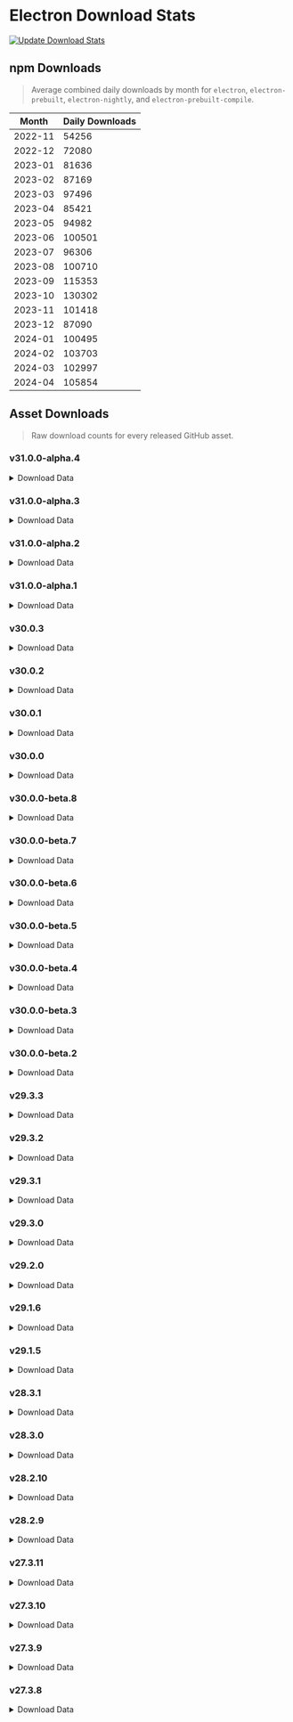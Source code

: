# Electron Download Stats

[![Update Download Stats](https://github.com/electron/download-stats/actions/workflows/schedule.yml/badge.svg)](https://github.com/electron/download-stats/actions/workflows/schedule.yml)

## npm Downloads

> Average combined daily downloads by month for `electron`, `electron-prebuilt`, `electron-nightly`, and `electron-prebuilt-compile`.

Month | Daily Downloads
--- | ---
2022-11 | 54256
2022-12 | 72080
2023-01 | 81636
2023-02 | 87169
2023-03 | 97496
2023-04 | 85421
2023-05 | 94982
2023-06 | 100501
2023-07 | 96306
2023-08 | 100710
2023-09 | 115353
2023-10 | 130302
2023-11 | 101418
2023-12 | 87090
2024-01 | 100495
2024-02 | 103703
2024-03 | 102997
2024-04 | 105854


## Asset Downloads

> Raw download counts for every released GitHub asset.


### v31.0.0-alpha.4

<details><summary>Download Data</summary>

File | Downloads
--- | ---
SHASUMS256.txt | 66
electron-v31.0.0-alpha.4-darwin-arm64.zip | 56
electron-v31.0.0-alpha.4-win32-x64.zip | 50
electron-v31.0.0-alpha.4-linux-x64.zip | 27
chromedriver-v31.0.0-alpha.4-win32-x64.zip | 25
electron-v31.0.0-alpha.4-win32-ia32.zip | 25
chromedriver-v31.0.0-alpha.4-darwin-arm64.zip | 22
chromedriver-v31.0.0-alpha.4-linux-x64.zip | 21
chromedriver-v31.0.0-alpha.4-linux-armv7l.zip | 20
electron-api.json | 20
electron-v31.0.0-alpha.4-darwin-x64.zip | 20
electron-v31.0.0-alpha.4-linux-arm64.zip | 19
electron.d.ts | 19
chromedriver-v31.0.0-alpha.4-linux-arm64.zip | 18
chromedriver-v31.0.0-alpha.4-win32-ia32.zip | 18
electron-v31.0.0-alpha.4-linux-armv7l.zip | 18
electron-v31.0.0-alpha.4-win32-arm64.zip | 18
ffmpeg-v31.0.0-alpha.4-win32-x64.zip | 18
chromedriver-v31.0.0-alpha.4-darwin-x64.zip | 17
chromedriver-v31.0.0-alpha.4-mas-arm64.zip | 17
chromedriver-v31.0.0-alpha.4-win32-arm64.zip | 17
electron-v31.0.0-alpha.4-mas-arm64.zip | 17
electron-v31.0.0-alpha.4-mas-x64.zip | 17
ffmpeg-v31.0.0-alpha.4-win32-ia32.zip | 17
mksnapshot-v31.0.0-alpha.4-win32-ia32.zip | 17
mksnapshot-v31.0.0-alpha.4-win32-x64.zip | 17
chromedriver-v31.0.0-alpha.4-mas-x64.zip | 16
electron-v31.0.0-alpha.4-darwin-x64-symbols.zip | 16
electron-v31.0.0-alpha.4-linux-arm64-debug.zip | 16
electron-v31.0.0-alpha.4-linux-arm64-symbols.zip | 16
electron-v31.0.0-alpha.4-linux-armv7l-debug.zip | 16
electron-v31.0.0-alpha.4-linux-armv7l-symbols.zip | 16
electron-v31.0.0-alpha.4-linux-x64-symbols.zip | 16
electron-v31.0.0-alpha.4-mas-arm64-symbols.zip | 16
electron-v31.0.0-alpha.4-mas-x64-symbols.zip | 16
electron-v31.0.0-alpha.4-win32-arm64-symbols.zip | 16
electron-v31.0.0-alpha.4-win32-arm64-toolchain-profile.zip | 16
electron-v31.0.0-alpha.4-win32-ia32-toolchain-profile.zip | 16
electron-v31.0.0-alpha.4-win32-x64-toolchain-profile.zip | 16
ffmpeg-v31.0.0-alpha.4-win32-arm64.zip | 16
hunspell_dictionaries.zip | 16
mksnapshot-v31.0.0-alpha.4-linux-arm64-x64.zip | 16
mksnapshot-v31.0.0-alpha.4-linux-x64.zip | 16
mksnapshot-v31.0.0-alpha.4-win32-arm64-x64.zip | 16
electron-v31.0.0-alpha.4-darwin-arm64-symbols.zip | 15
electron-v31.0.0-alpha.4-win32-ia32-symbols.zip | 15
electron-v31.0.0-alpha.4-win32-x64-symbols.zip | 15
ffmpeg-v31.0.0-alpha.4-darwin-arm64.zip | 15
ffmpeg-v31.0.0-alpha.4-darwin-x64.zip | 15
ffmpeg-v31.0.0-alpha.4-linux-arm64.zip | 15
ffmpeg-v31.0.0-alpha.4-linux-armv7l.zip | 15
ffmpeg-v31.0.0-alpha.4-linux-x64.zip | 15
ffmpeg-v31.0.0-alpha.4-mas-arm64.zip | 15
ffmpeg-v31.0.0-alpha.4-mas-x64.zip | 15
libcxx-objects-v31.0.0-alpha.4-linux-arm64.zip | 15
libcxx-objects-v31.0.0-alpha.4-linux-armv7l.zip | 15
libcxx-objects-v31.0.0-alpha.4-linux-x64.zip | 15
libcxxabi_headers.zip | 15
libcxx_headers.zip | 15
mksnapshot-v31.0.0-alpha.4-darwin-arm64.zip | 15
mksnapshot-v31.0.0-alpha.4-darwin-x64.zip | 15
mksnapshot-v31.0.0-alpha.4-linux-armv7l-x64.zip | 15
mksnapshot-v31.0.0-alpha.4-mas-arm64.zip | 15
mksnapshot-v31.0.0-alpha.4-mas-x64.zip | 15
electron-v31.0.0-alpha.4-darwin-arm64-dsym-snapshot.zip | 12
electron-v31.0.0-alpha.4-darwin-x64-dsym-snapshot.zip | 12
electron-v31.0.0-alpha.4-win32-arm64-pdb.zip | 12
electron-v31.0.0-alpha.4-darwin-arm64-dsym.zip | 11
electron-v31.0.0-alpha.4-darwin-x64-dsym.zip | 11
electron-v31.0.0-alpha.4-linux-x64-debug.zip | 11
electron-v31.0.0-alpha.4-mas-arm64-dsym-snapshot.zip | 11
electron-v31.0.0-alpha.4-mas-arm64-dsym.zip | 11
electron-v31.0.0-alpha.4-mas-x64-dsym-snapshot.zip | 11
electron-v31.0.0-alpha.4-mas-x64-dsym.zip | 11
electron-v31.0.0-alpha.4-win32-ia32-pdb.zip | 11
electron-v31.0.0-alpha.4-win32-x64-pdb.zip | 11

</details>

### v31.0.0-alpha.3

<details><summary>Download Data</summary>

File | Downloads
--- | ---
electron-v31.0.0-alpha.3-win32-x64.zip | 273
SHASUMS256.txt | 212
electron-v31.0.0-alpha.3-darwin-arm64.zip | 109
electron-v31.0.0-alpha.3-win32-ia32.zip | 98
electron-v31.0.0-alpha.3-linux-x64.zip | 93
chromedriver-v31.0.0-alpha.3-linux-x64.zip | 61
electron-v31.0.0-alpha.3-darwin-x64.zip | 59
chromedriver-v31.0.0-alpha.3-win32-x64.zip | 57
chromedriver-v31.0.0-alpha.3-darwin-arm64.zip | 51
electron-v31.0.0-alpha.3-linux-arm64.zip | 51
mksnapshot-v31.0.0-alpha.3-linux-x64.zip | 49
mksnapshot-v31.0.0-alpha.3-linux-arm64-x64.zip | 48
electron-v31.0.0-alpha.3-win32-arm64.zip | 44
electron-v31.0.0-alpha.3-mas-arm64.zip | 43
electron-v31.0.0-alpha.3-mas-x64.zip | 43
chromedriver-v31.0.0-alpha.3-win32-ia32.zip | 42
ffmpeg-v31.0.0-alpha.3-win32-ia32.zip | 42
ffmpeg-v31.0.0-alpha.3-win32-x64.zip | 42
mksnapshot-v31.0.0-alpha.3-win32-ia32.zip | 42
mksnapshot-v31.0.0-alpha.3-win32-x64.zip | 42
chromedriver-v31.0.0-alpha.3-linux-armv7l.zip | 41
chromedriver-v31.0.0-alpha.3-mas-arm64.zip | 41
electron-v31.0.0-alpha.3-linux-armv7l.zip | 41
electron-v31.0.0-alpha.3-win32-ia32-toolchain-profile.zip | 41
electron-v31.0.0-alpha.3-win32-x64-toolchain-profile.zip | 41
electron.d.ts | 41
chromedriver-v31.0.0-alpha.3-linux-arm64.zip | 40
chromedriver-v31.0.0-alpha.3-mas-x64.zip | 40
chromedriver-v31.0.0-alpha.3-win32-arm64.zip | 40
electron-api.json | 40
ffmpeg-v31.0.0-alpha.3-linux-x64.zip | 40
ffmpeg-v31.0.0-alpha.3-win32-arm64.zip | 40
hunspell_dictionaries.zip | 40
libcxx-objects-v31.0.0-alpha.3-linux-x64.zip | 40
mksnapshot-v31.0.0-alpha.3-win32-arm64-x64.zip | 40
chromedriver-v31.0.0-alpha.3-darwin-x64.zip | 39
electron-v31.0.0-alpha.3-darwin-x64-symbols.zip | 39
electron-v31.0.0-alpha.3-linux-arm64-debug.zip | 39
electron-v31.0.0-alpha.3-linux-arm64-symbols.zip | 39
electron-v31.0.0-alpha.3-linux-armv7l-debug.zip | 39
electron-v31.0.0-alpha.3-linux-armv7l-symbols.zip | 39
electron-v31.0.0-alpha.3-mas-arm64-symbols.zip | 39
electron-v31.0.0-alpha.3-mas-x64-symbols.zip | 39
electron-v31.0.0-alpha.3-win32-arm64-symbols.zip | 39
electron-v31.0.0-alpha.3-win32-arm64-toolchain-profile.zip | 39
ffmpeg-v31.0.0-alpha.3-darwin-arm64.zip | 39
ffmpeg-v31.0.0-alpha.3-darwin-x64.zip | 39
ffmpeg-v31.0.0-alpha.3-linux-arm64.zip | 39
ffmpeg-v31.0.0-alpha.3-linux-armv7l.zip | 39
ffmpeg-v31.0.0-alpha.3-mas-arm64.zip | 39
ffmpeg-v31.0.0-alpha.3-mas-x64.zip | 39
libcxx-objects-v31.0.0-alpha.3-linux-arm64.zip | 39
libcxx-objects-v31.0.0-alpha.3-linux-armv7l.zip | 39
libcxxabi_headers.zip | 39
libcxx_headers.zip | 39
mksnapshot-v31.0.0-alpha.3-darwin-arm64.zip | 39
mksnapshot-v31.0.0-alpha.3-darwin-x64.zip | 39
mksnapshot-v31.0.0-alpha.3-linux-armv7l-x64.zip | 39
mksnapshot-v31.0.0-alpha.3-mas-arm64.zip | 39
mksnapshot-v31.0.0-alpha.3-mas-x64.zip | 39
electron-v31.0.0-alpha.3-darwin-arm64-symbols.zip | 38
electron-v31.0.0-alpha.3-linux-x64-symbols.zip | 38
electron-v31.0.0-alpha.3-win32-ia32-symbols.zip | 38
electron-v31.0.0-alpha.3-win32-x64-symbols.zip | 38
electron-v31.0.0-alpha.3-darwin-arm64-dsym.zip | 36
electron-v31.0.0-alpha.3-darwin-arm64-dsym-snapshot.zip | 34
electron-v31.0.0-alpha.3-darwin-x64-dsym-snapshot.zip | 34
electron-v31.0.0-alpha.3-darwin-x64-dsym.zip | 34
electron-v31.0.0-alpha.3-linux-x64-debug.zip | 34
electron-v31.0.0-alpha.3-mas-arm64-dsym-snapshot.zip | 34
electron-v31.0.0-alpha.3-mas-arm64-dsym.zip | 34
electron-v31.0.0-alpha.3-mas-x64-dsym-snapshot.zip | 34
electron-v31.0.0-alpha.3-mas-x64-dsym.zip | 34
electron-v31.0.0-alpha.3-win32-arm64-pdb.zip | 34
electron-v31.0.0-alpha.3-win32-ia32-pdb.zip | 34
electron-v31.0.0-alpha.3-win32-x64-pdb.zip | 34

</details>

### v31.0.0-alpha.2

<details><summary>Download Data</summary>

File | Downloads
--- | ---
electron-v31.0.0-alpha.2-win32-x64.zip | 461
SHASUMS256.txt | 341
electron-v31.0.0-alpha.2-linux-x64.zip | 177
electron-v31.0.0-alpha.2-darwin-arm64.zip | 152
chromedriver-v31.0.0-alpha.2-win32-x64.zip | 123
chromedriver-v31.0.0-alpha.2-linux-x64.zip | 119
electron-v31.0.0-alpha.2-win32-ia32.zip | 114
electron-v31.0.0-alpha.2-linux-arm64.zip | 113
chromedriver-v31.0.0-alpha.2-darwin-arm64.zip | 112
electron-v31.0.0-alpha.2-darwin-x64.zip | 107
mksnapshot-v31.0.0-alpha.2-linux-x64.zip | 103
mksnapshot-v31.0.0-alpha.2-linux-arm64-x64.zip | 101
chromedriver-v31.0.0-alpha.2-linux-arm64.zip | 90
electron-v31.0.0-alpha.2-win32-arm64.zip | 90
mksnapshot-v31.0.0-alpha.2-win32-x64.zip | 90
electron-api.json | 88
chromedriver-v31.0.0-alpha.2-linux-armv7l.zip | 87
electron-v31.0.0-alpha.2-mas-arm64.zip | 86
chromedriver-v31.0.0-alpha.2-darwin-x64.zip | 85
electron-v31.0.0-alpha.2-mas-x64.zip | 85
electron-v31.0.0-alpha.2-win32-x64-toolchain-profile.zip | 84
ffmpeg-v31.0.0-alpha.2-win32-x64.zip | 84
electron-v31.0.0-alpha.2-mas-arm64-dsym.zip | 83
chromedriver-v31.0.0-alpha.2-win32-arm64.zip | 82
chromedriver-v31.0.0-alpha.2-win32-ia32.zip | 82
ffmpeg-v31.0.0-alpha.2-win32-ia32.zip | 82
hunspell_dictionaries.zip | 82
mksnapshot-v31.0.0-alpha.2-win32-ia32.zip | 82
chromedriver-v31.0.0-alpha.2-mas-arm64.zip | 81
chromedriver-v31.0.0-alpha.2-mas-x64.zip | 81
electron-v31.0.0-alpha.2-linux-arm64-debug.zip | 81
electron-v31.0.0-alpha.2-win32-ia32-toolchain-profile.zip | 81
electron-v31.0.0-alpha.2-win32-x64-pdb.zip | 81
electron.d.ts | 81
ffmpeg-v31.0.0-alpha.2-linux-x64.zip | 81
libcxx-objects-v31.0.0-alpha.2-linux-x64.zip | 81
electron-v31.0.0-alpha.2-linux-arm64-symbols.zip | 80
electron-v31.0.0-alpha.2-linux-armv7l.zip | 80
ffmpeg-v31.0.0-alpha.2-darwin-x64.zip | 80
ffmpeg-v31.0.0-alpha.2-linux-arm64.zip | 80
ffmpeg-v31.0.0-alpha.2-win32-arm64.zip | 80
libcxxabi_headers.zip | 80
libcxx_headers.zip | 80
electron-v31.0.0-alpha.2-darwin-arm64-symbols.zip | 79
electron-v31.0.0-alpha.2-darwin-x64-symbols.zip | 79
electron-v31.0.0-alpha.2-linux-armv7l-debug.zip | 79
electron-v31.0.0-alpha.2-linux-armv7l-symbols.zip | 79
electron-v31.0.0-alpha.2-linux-x64-symbols.zip | 79
electron-v31.0.0-alpha.2-win32-arm64-symbols.zip | 79
electron-v31.0.0-alpha.2-win32-arm64-toolchain-profile.zip | 79
electron-v31.0.0-alpha.2-win32-x64-symbols.zip | 79
ffmpeg-v31.0.0-alpha.2-darwin-arm64.zip | 79
ffmpeg-v31.0.0-alpha.2-linux-armv7l.zip | 79
ffmpeg-v31.0.0-alpha.2-mas-arm64.zip | 79
ffmpeg-v31.0.0-alpha.2-mas-x64.zip | 79
libcxx-objects-v31.0.0-alpha.2-linux-arm64.zip | 79
libcxx-objects-v31.0.0-alpha.2-linux-armv7l.zip | 79
mksnapshot-v31.0.0-alpha.2-darwin-arm64.zip | 79
mksnapshot-v31.0.0-alpha.2-darwin-x64.zip | 79
mksnapshot-v31.0.0-alpha.2-linux-armv7l-x64.zip | 79
mksnapshot-v31.0.0-alpha.2-mas-arm64.zip | 79
mksnapshot-v31.0.0-alpha.2-mas-x64.zip | 79
mksnapshot-v31.0.0-alpha.2-win32-arm64-x64.zip | 79
electron-v31.0.0-alpha.2-darwin-arm64-dsym.zip | 78
electron-v31.0.0-alpha.2-mas-arm64-symbols.zip | 78
electron-v31.0.0-alpha.2-mas-x64-symbols.zip | 78
electron-v31.0.0-alpha.2-win32-ia32-symbols.zip | 78
electron-v31.0.0-alpha.2-darwin-arm64-dsym-snapshot.zip | 77
electron-v31.0.0-alpha.2-darwin-x64-dsym-snapshot.zip | 76
electron-v31.0.0-alpha.2-darwin-x64-dsym.zip | 76
electron-v31.0.0-alpha.2-win32-arm64-pdb.zip | 75
electron-v31.0.0-alpha.2-linux-x64-debug.zip | 74
electron-v31.0.0-alpha.2-mas-arm64-dsym-snapshot.zip | 74
electron-v31.0.0-alpha.2-mas-x64-dsym-snapshot.zip | 74
electron-v31.0.0-alpha.2-mas-x64-dsym.zip | 73
electron-v31.0.0-alpha.2-win32-ia32-pdb.zip | 73

</details>

### v31.0.0-alpha.1

<details><summary>Download Data</summary>

File | Downloads
--- | ---
SHASUMS256.txt | 218
electron-v31.0.0-alpha.1-win32-x64.zip | 199
electron-v31.0.0-alpha.1-linux-x64.zip | 189
electron-v31.0.0-alpha.1-win32-ia32.zip | 129
electron-v31.0.0-alpha.1-darwin-arm64.zip | 116
electron-v31.0.0-alpha.1-darwin-x64.zip | 111
electron-v31.0.0-alpha.1-linux-arm64.zip | 109
mksnapshot-v31.0.0-alpha.1-linux-arm64-x64.zip | 105
mksnapshot-v31.0.0-alpha.1-linux-x64.zip | 105
electron-v31.0.0-alpha.1-win32-arm64.zip | 102
chromedriver-v31.0.0-alpha.1-linux-x64.zip | 89
chromedriver-v31.0.0-alpha.1-win32-x64.zip | 89
chromedriver-v31.0.0-alpha.1-darwin-arm64.zip | 88
chromedriver-v31.0.0-alpha.1-linux-arm64.zip | 87
electron-v31.0.0-alpha.1-linux-armv7l.zip | 85
chromedriver-v31.0.0-alpha.1-linux-armv7l.zip | 84
chromedriver-v31.0.0-alpha.1-win32-ia32.zip | 84
electron-v31.0.0-alpha.1-mas-arm64.zip | 84
electron-v31.0.0-alpha.1-mas-x64.zip | 84
chromedriver-v31.0.0-alpha.1-darwin-x64.zip | 83
electron.d.ts | 83
ffmpeg-v31.0.0-alpha.1-win32-arm64.zip | 83
ffmpeg-v31.0.0-alpha.1-win32-ia32.zip | 83
ffmpeg-v31.0.0-alpha.1-win32-x64.zip | 83
mksnapshot-v31.0.0-alpha.1-win32-arm64-x64.zip | 83
mksnapshot-v31.0.0-alpha.1-win32-ia32.zip | 83
mksnapshot-v31.0.0-alpha.1-win32-x64.zip | 83
chromedriver-v31.0.0-alpha.1-mas-x64.zip | 82
chromedriver-v31.0.0-alpha.1-win32-arm64.zip | 82
electron-v31.0.0-alpha.1-darwin-arm64-symbols.zip | 82
electron-v31.0.0-alpha.1-darwin-x64-symbols.zip | 82
electron-v31.0.0-alpha.1-linux-arm64-debug.zip | 82
electron-v31.0.0-alpha.1-linux-arm64-symbols.zip | 82
electron-v31.0.0-alpha.1-linux-armv7l-debug.zip | 82
electron-v31.0.0-alpha.1-linux-armv7l-symbols.zip | 82
electron-v31.0.0-alpha.1-linux-x64-symbols.zip | 82
electron-v31.0.0-alpha.1-mas-x64-symbols.zip | 82
electron-v31.0.0-alpha.1-win32-arm64-symbols.zip | 82
electron-v31.0.0-alpha.1-win32-arm64-toolchain-profile.zip | 82
electron-v31.0.0-alpha.1-win32-ia32-symbols.zip | 82
electron-v31.0.0-alpha.1-win32-ia32-toolchain-profile.zip | 82
electron-v31.0.0-alpha.1-win32-x64-symbols.zip | 82
electron-v31.0.0-alpha.1-win32-x64-toolchain-profile.zip | 82
ffmpeg-v31.0.0-alpha.1-darwin-arm64.zip | 82
ffmpeg-v31.0.0-alpha.1-darwin-x64.zip | 82
ffmpeg-v31.0.0-alpha.1-linux-arm64.zip | 82
ffmpeg-v31.0.0-alpha.1-linux-armv7l.zip | 82
ffmpeg-v31.0.0-alpha.1-linux-x64.zip | 82
ffmpeg-v31.0.0-alpha.1-mas-arm64.zip | 82
ffmpeg-v31.0.0-alpha.1-mas-x64.zip | 82
hunspell_dictionaries.zip | 82
libcxx-objects-v31.0.0-alpha.1-linux-arm64.zip | 82
libcxx-objects-v31.0.0-alpha.1-linux-armv7l.zip | 82
libcxx-objects-v31.0.0-alpha.1-linux-x64.zip | 82
libcxxabi_headers.zip | 82
libcxx_headers.zip | 82
mksnapshot-v31.0.0-alpha.1-darwin-arm64.zip | 82
mksnapshot-v31.0.0-alpha.1-darwin-x64.zip | 82
mksnapshot-v31.0.0-alpha.1-linux-armv7l-x64.zip | 82
mksnapshot-v31.0.0-alpha.1-mas-arm64.zip | 82
chromedriver-v31.0.0-alpha.1-mas-arm64.zip | 81
electron-v31.0.0-alpha.1-mas-arm64-symbols.zip | 81
mksnapshot-v31.0.0-alpha.1-mas-x64.zip | 81
electron-api.json | 80
electron-v31.0.0-alpha.1-linux-x64-debug.zip | 79
electron-v31.0.0-alpha.1-darwin-arm64-dsym-snapshot.zip | 78
electron-v31.0.0-alpha.1-darwin-x64-dsym.zip | 78
electron-v31.0.0-alpha.1-darwin-x64-dsym-snapshot.zip | 77
electron-v31.0.0-alpha.1-mas-arm64-dsym-snapshot.zip | 77
electron-v31.0.0-alpha.1-mas-arm64-dsym.zip | 77
electron-v31.0.0-alpha.1-mas-x64-dsym-snapshot.zip | 77
electron-v31.0.0-alpha.1-mas-x64-dsym.zip | 77
electron-v31.0.0-alpha.1-win32-arm64-pdb.zip | 77
electron-v31.0.0-alpha.1-win32-x64-pdb.zip | 77
electron-v31.0.0-alpha.1-darwin-arm64-dsym.zip | 76
electron-v31.0.0-alpha.1-win32-ia32-pdb.zip | 76

</details>

### v30.0.3

<details><summary>Download Data</summary>

File | Downloads
--- | ---
electron-v30.0.3-win32-x64.zip | 5798
electron-v30.0.3-linux-x64.zip | 4857
electron-v30.0.3-darwin-arm64.zip | 1733
SHASUMS256.txt | 1351
electron-v30.0.3-darwin-x64.zip | 1214
chromedriver-v30.0.3-linux-x64.zip | 555
electron-v30.0.3-win32-ia32.zip | 305
electron-v30.0.3-linux-arm64.zip | 256
electron-v30.0.3-win32-arm64.zip | 151
chromedriver-v30.0.3-win32-x64.zip | 116
chromedriver-v30.0.3-darwin-arm64.zip | 98
electron-v30.0.3-linux-armv7l.zip | 73
electron-v30.0.3-mas-x64.zip | 67
electron-v30.0.3-mas-arm64.zip | 59
chromedriver-v30.0.3-linux-arm64.zip | 50
chromedriver-v30.0.3-linux-armv7l.zip | 48
chromedriver-v30.0.3-darwin-x64.zip | 44
mksnapshot-v30.0.3-win32-x64.zip | 44
chromedriver-v30.0.3-win32-ia32.zip | 43
mksnapshot-v30.0.3-linux-x64.zip | 43
chromedriver-v30.0.3-win32-arm64.zip | 41
electron-v30.0.3-win32-x64-symbols.zip | 39
electron-v30.0.3-win32-ia32-symbols.zip | 38
chromedriver-v30.0.3-mas-x64.zip | 37
chromedriver-v30.0.3-mas-arm64.zip | 36
mksnapshot-v30.0.3-darwin-x64.zip | 35
electron-v30.0.3-win32-x64-pdb.zip | 34
electron-v30.0.3-win32-ia32-pdb.zip | 31
electron-api.json | 30
ffmpeg-v30.0.3-darwin-x64.zip | 29
ffmpeg-v30.0.3-win32-ia32.zip | 28
electron.d.ts | 26
hunspell_dictionaries.zip | 26
electron-v30.0.3-linux-x64-symbols.zip | 23
ffmpeg-v30.0.3-win32-x64.zip | 23
libcxxabi_headers.zip | 23
libcxx_headers.zip | 23
ffmpeg-v30.0.3-linux-x64.zip | 22
electron-v30.0.3-win32-ia32-toolchain-profile.zip | 21
electron-v30.0.3-win32-x64-toolchain-profile.zip | 21
libcxx-objects-v30.0.3-linux-arm64.zip | 21
libcxx-objects-v30.0.3-linux-x64.zip | 21
mksnapshot-v30.0.3-linux-arm64-x64.zip | 21
mksnapshot-v30.0.3-win32-ia32.zip | 21
electron-v30.0.3-darwin-arm64-symbols.zip | 20
electron-v30.0.3-darwin-x64-symbols.zip | 20
electron-v30.0.3-linux-arm64-symbols.zip | 20
ffmpeg-v30.0.3-linux-arm64.zip | 20
ffmpeg-v30.0.3-linux-armv7l.zip | 20
libcxx-objects-v30.0.3-linux-armv7l.zip | 20
electron-v30.0.3-linux-arm64-debug.zip | 19
electron-v30.0.3-linux-armv7l-symbols.zip | 19
electron-v30.0.3-mas-arm64-symbols.zip | 19
electron-v30.0.3-mas-x64-symbols.zip | 19
electron-v30.0.3-win32-arm64-symbols.zip | 19
ffmpeg-v30.0.3-darwin-arm64.zip | 19
ffmpeg-v30.0.3-win32-arm64.zip | 19
mksnapshot-v30.0.3-darwin-arm64.zip | 19
mksnapshot-v30.0.3-win32-arm64-x64.zip | 19
electron-v30.0.3-linux-armv7l-debug.zip | 18
electron-v30.0.3-win32-arm64-toolchain-profile.zip | 18
ffmpeg-v30.0.3-mas-arm64.zip | 18
ffmpeg-v30.0.3-mas-x64.zip | 18
mksnapshot-v30.0.3-linux-armv7l-x64.zip | 18
mksnapshot-v30.0.3-mas-arm64.zip | 18
mksnapshot-v30.0.3-mas-x64.zip | 18
electron-v30.0.3-linux-x64-debug.zip | 16
electron-v30.0.3-darwin-arm64-dsym-snapshot.zip | 15
electron-v30.0.3-darwin-x64-dsym-snapshot.zip | 15
electron-v30.0.3-darwin-arm64-dsym.zip | 14
electron-v30.0.3-darwin-x64-dsym.zip | 14
electron-v30.0.3-mas-x64-dsym.zip | 14
electron-v30.0.3-mas-arm64-dsym-snapshot.zip | 13
electron-v30.0.3-mas-arm64-dsym.zip | 13
electron-v30.0.3-mas-x64-dsym-snapshot.zip | 13
electron-v30.0.3-win32-arm64-pdb.zip | 13

</details>

### v30.0.2

<details><summary>Download Data</summary>

File | Downloads
--- | ---
electron-v30.0.2-win32-x64.zip | 20336
electron-v30.0.2-linux-x64.zip | 20273
electron-v30.0.2-darwin-arm64.zip | 6587
SHASUMS256.txt | 5114
electron-v30.0.2-darwin-x64.zip | 4134
electron-v30.0.2-linux-arm64.zip | 1060
electron-v30.0.2-win32-ia32.zip | 948
chromedriver-v30.0.2-linux-x64.zip | 815
electron-v30.0.2-win32-arm64.zip | 595
electron-v30.0.2-linux-armv7l.zip | 280
chromedriver-v30.0.2-win32-x64.zip | 194
electron-v30.0.2-mas-arm64.zip | 152
electron-v30.0.2-mas-x64.zip | 132
chromedriver-v30.0.2-darwin-arm64.zip | 119
chromedriver-v30.0.2-linux-arm64.zip | 86
electron-api.json | 79
mksnapshot-v30.0.2-linux-x64.zip | 74
electron-v30.0.2-win32-x64-symbols.zip | 71
chromedriver-v30.0.2-darwin-x64.zip | 69
electron-v30.0.2-win32-x64-pdb.zip | 68
electron-v30.0.2-win32-ia32-symbols.zip | 64
mksnapshot-v30.0.2-win32-x64.zip | 61
electron-v30.0.2-win32-ia32-pdb.zip | 60
ffmpeg-v30.0.2-win32-x64.zip | 60
chromedriver-v30.0.2-win32-arm64.zip | 58
chromedriver-v30.0.2-win32-ia32.zip | 58
electron.d.ts | 57
hunspell_dictionaries.zip | 55
libcxxabi_headers.zip | 54
libcxx_headers.zip | 53
chromedriver-v30.0.2-linux-armv7l.zip | 52
electron-v30.0.2-linux-x64-symbols.zip | 52
ffmpeg-v30.0.2-linux-x64.zip | 52
libcxx-objects-v30.0.2-linux-x64.zip | 52
mksnapshot-v30.0.2-linux-arm64-x64.zip | 50
chromedriver-v30.0.2-mas-arm64.zip | 49
electron-v30.0.2-win32-x64-toolchain-profile.zip | 49
electron-v30.0.2-linux-x64-debug.zip | 47
mksnapshot-v30.0.2-darwin-x64.zip | 47
ffmpeg-v30.0.2-win32-ia32.zip | 46
chromedriver-v30.0.2-mas-x64.zip | 45
electron-v30.0.2-win32-ia32-toolchain-profile.zip | 45
mksnapshot-v30.0.2-win32-ia32.zip | 45
ffmpeg-v30.0.2-darwin-x64.zip | 44
ffmpeg-v30.0.2-linux-armv7l.zip | 42
electron-v30.0.2-darwin-arm64-symbols.zip | 41
electron-v30.0.2-darwin-x64-symbols.zip | 41
electron-v30.0.2-linux-arm64-symbols.zip | 41
electron-v30.0.2-linux-armv7l-symbols.zip | 41
electron-v30.0.2-mas-arm64-symbols.zip | 41
electron-v30.0.2-mas-x64-symbols.zip | 41
ffmpeg-v30.0.2-mas-arm64.zip | 41
ffmpeg-v30.0.2-win32-arm64.zip | 41
mksnapshot-v30.0.2-darwin-arm64.zip | 41
mksnapshot-v30.0.2-mas-x64.zip | 41
mksnapshot-v30.0.2-win32-arm64-x64.zip | 41
electron-v30.0.2-linux-arm64-debug.zip | 40
electron-v30.0.2-linux-armv7l-debug.zip | 40
electron-v30.0.2-win32-arm64-symbols.zip | 40
ffmpeg-v30.0.2-darwin-arm64.zip | 40
ffmpeg-v30.0.2-linux-arm64.zip | 40
ffmpeg-v30.0.2-mas-x64.zip | 40
libcxx-objects-v30.0.2-linux-arm64.zip | 40
libcxx-objects-v30.0.2-linux-armv7l.zip | 40
mksnapshot-v30.0.2-linux-armv7l-x64.zip | 40
mksnapshot-v30.0.2-mas-arm64.zip | 40
electron-v30.0.2-darwin-arm64-dsym-snapshot.zip | 39
electron-v30.0.2-win32-arm64-toolchain-profile.zip | 39
electron-v30.0.2-darwin-x64-dsym.zip | 37
electron-v30.0.2-darwin-arm64-dsym.zip | 36
electron-v30.0.2-win32-arm64-pdb.zip | 36
electron-v30.0.2-darwin-x64-dsym-snapshot.zip | 35
electron-v30.0.2-mas-arm64-dsym-snapshot.zip | 35
electron-v30.0.2-mas-arm64-dsym.zip | 35
electron-v30.0.2-mas-x64-dsym.zip | 35
electron-v30.0.2-mas-x64-dsym-snapshot.zip | 34

</details>

### v30.0.1

<details><summary>Download Data</summary>

File | Downloads
--- | ---
electron-v30.0.1-linux-x64.zip | 49394
electron-v30.0.1-win32-x64.zip | 39562
SHASUMS256.txt | 13457
electron-v30.0.1-darwin-arm64.zip | 12568
electron-v30.0.1-darwin-x64.zip | 8399
electron-v30.0.1-linux-arm64.zip | 2329
electron-v30.0.1-win32-ia32.zip | 1643
chromedriver-v30.0.1-linux-x64.zip | 1409
electron-v30.0.1-win32-arm64.zip | 1146
chromedriver-v30.0.1-win32-x64.zip | 648
electron-v30.0.1-linux-armv7l.zip | 536
chromedriver-v30.0.1-darwin-arm64.zip | 377
electron-v30.0.1-mas-arm64.zip | 337
electron-v30.0.1-mas-x64.zip | 273
chromedriver-v30.0.1-linux-arm64.zip | 196
chromedriver-v30.0.1-darwin-x64.zip | 179
ffmpeg-v30.0.1-win32-x64.zip | 160
electron-api.json | 144
mksnapshot-v30.0.1-linux-x64.zip | 134
ffmpeg-v30.0.1-linux-x64.zip | 130
electron-v30.0.1-win32-x64-symbols.zip | 119
chromedriver-v30.0.1-linux-armv7l.zip | 110
mksnapshot-v30.0.1-win32-x64.zip | 109
electron-v30.0.1-win32-ia32-symbols.zip | 108
electron-v30.0.1-win32-x64-pdb.zip | 107
chromedriver-v30.0.1-win32-ia32.zip | 106
mksnapshot-v30.0.1-linux-arm64-x64.zip | 104
electron.d.ts | 103
electron-v30.0.1-win32-ia32-pdb.zip | 102
chromedriver-v30.0.1-win32-arm64.zip | 101
hunspell_dictionaries.zip | 101
electron-v30.0.1-linux-x64-symbols.zip | 96
electron-v30.0.1-win32-x64-toolchain-profile.zip | 94
libcxx-objects-v30.0.1-linux-x64.zip | 94
chromedriver-v30.0.1-mas-x64.zip | 93
libcxxabi_headers.zip | 93
libcxx_headers.zip | 93
mksnapshot-v30.0.1-darwin-x64.zip | 92
chromedriver-v30.0.1-mas-arm64.zip | 90
electron-v30.0.1-darwin-arm64-dsym.zip | 89
electron-v30.0.1-win32-arm64-symbols.zip | 88
electron-v30.0.1-win32-ia32-toolchain-profile.zip | 88
ffmpeg-v30.0.1-win32-ia32.zip | 88
electron-v30.0.1-linux-x64-debug.zip | 87
mksnapshot-v30.0.1-win32-ia32.zip | 87
electron-v30.0.1-darwin-x64-symbols.zip | 85
electron-v30.0.1-mas-x64-symbols.zip | 85
electron-v30.0.1-darwin-arm64-symbols.zip | 84
electron-v30.0.1-linux-armv7l-symbols.zip | 84
ffmpeg-v30.0.1-darwin-x64.zip | 84
electron-v30.0.1-linux-arm64-symbols.zip | 83
electron-v30.0.1-linux-armv7l-debug.zip | 83
electron-v30.0.1-mas-arm64-symbols.zip | 83
electron-v30.0.1-win32-arm64-pdb.zip | 83
electron-v30.0.1-win32-arm64-toolchain-profile.zip | 83
ffmpeg-v30.0.1-linux-armv7l.zip | 83
libcxx-objects-v30.0.1-linux-arm64.zip | 83
mksnapshot-v30.0.1-win32-arm64-x64.zip | 83
electron-v30.0.1-darwin-x64-dsym.zip | 82
ffmpeg-v30.0.1-linux-arm64.zip | 82
ffmpeg-v30.0.1-mas-arm64.zip | 82
ffmpeg-v30.0.1-mas-x64.zip | 82
ffmpeg-v30.0.1-win32-arm64.zip | 82
libcxx-objects-v30.0.1-linux-armv7l.zip | 82
mksnapshot-v30.0.1-darwin-arm64.zip | 82
mksnapshot-v30.0.1-linux-armv7l-x64.zip | 82
mksnapshot-v30.0.1-mas-x64.zip | 82
electron-v30.0.1-darwin-arm64-dsym-snapshot.zip | 81
electron-v30.0.1-linux-arm64-debug.zip | 81
ffmpeg-v30.0.1-darwin-arm64.zip | 81
mksnapshot-v30.0.1-mas-arm64.zip | 80
electron-v30.0.1-mas-arm64-dsym.zip | 78
electron-v30.0.1-mas-x64-dsym-snapshot.zip | 78
electron-v30.0.1-darwin-x64-dsym-snapshot.zip | 76
electron-v30.0.1-mas-arm64-dsym-snapshot.zip | 76
electron-v30.0.1-mas-x64-dsym.zip | 76

</details>

### v30.0.0

<details><summary>Download Data</summary>

File | Downloads
--- | ---
electron-v30.0.0-linux-x64.zip | 18931
electron-v30.0.0-win32-x64.zip | 12645
electron-v30.0.0-darwin-arm64.zip | 3757
SHASUMS256.txt | 3527
electron-v30.0.0-darwin-x64.zip | 3501
electron-v30.0.0-win32-ia32.zip | 965
electron-v30.0.0-linux-arm64.zip | 768
chromedriver-v30.0.0-linux-x64.zip | 752
electron-v30.0.0-win32-arm64.zip | 287
chromedriver-v30.0.0-win32-x64.zip | 268
electron-v30.0.0-linux-armv7l.zip | 183
chromedriver-v30.0.0-darwin-arm64.zip | 166
electron-v30.0.0-mas-arm64.zip | 152
electron-v30.0.0-mas-x64.zip | 137
mksnapshot-v30.0.0-linux-x64.zip | 137
chromedriver-v30.0.0-darwin-x64.zip | 132
chromedriver-v30.0.0-linux-arm64.zip | 127
electron-v30.0.0-win32-x64-symbols.zip | 120
mksnapshot-v30.0.0-linux-arm64-x64.zip | 118
electron-v30.0.0-win32-ia32-symbols.zip | 117
electron-api.json | 116
electron-v30.0.0-win32-x64-pdb.zip | 113
mksnapshot-v30.0.0-win32-x64.zip | 112
electron-v30.0.0-win32-ia32-pdb.zip | 111
ffmpeg-v30.0.0-darwin-x64.zip | 110
ffmpeg-v30.0.0-win32-x64.zip | 110
hunspell_dictionaries.zip | 107
ffmpeg-v30.0.0-win32-ia32.zip | 105
electron.d.ts | 104
chromedriver-v30.0.0-win32-ia32.zip | 102
electron-v30.0.0-linux-x64-symbols.zip | 102
chromedriver-v30.0.0-linux-armv7l.zip | 101
ffmpeg-v30.0.0-linux-x64.zip | 101
libcxx-objects-v30.0.0-linux-x64.zip | 101
libcxx_headers.zip | 101
electron-v30.0.0-win32-x64-toolchain-profile.zip | 100
libcxxabi_headers.zip | 100
electron-v30.0.0-linux-x64-debug.zip | 99
mksnapshot-v30.0.0-win32-ia32.zip | 99
chromedriver-v30.0.0-win32-arm64.zip | 98
mksnapshot-v30.0.0-darwin-x64.zip | 98
chromedriver-v30.0.0-mas-arm64.zip | 95
chromedriver-v30.0.0-mas-x64.zip | 95
electron-v30.0.0-win32-ia32-toolchain-profile.zip | 95
electron-v30.0.0-darwin-arm64-symbols.zip | 94
electron-v30.0.0-darwin-x64-symbols.zip | 94
electron-v30.0.0-mas-x64-symbols.zip | 94
ffmpeg-v30.0.0-linux-armv7l.zip | 94
ffmpeg-v30.0.0-win32-arm64.zip | 94
mksnapshot-v30.0.0-win32-arm64-x64.zip | 94
electron-v30.0.0-linux-arm64-symbols.zip | 93
electron-v30.0.0-linux-armv7l-symbols.zip | 93
electron-v30.0.0-mas-arm64-symbols.zip | 93
electron-v30.0.0-win32-arm64-symbols.zip | 93
electron-v30.0.0-win32-arm64-toolchain-profile.zip | 93
ffmpeg-v30.0.0-darwin-arm64.zip | 93
ffmpeg-v30.0.0-linux-arm64.zip | 93
mksnapshot-v30.0.0-darwin-arm64.zip | 93
electron-v30.0.0-linux-arm64-debug.zip | 92
electron-v30.0.0-linux-armv7l-debug.zip | 92
ffmpeg-v30.0.0-mas-arm64.zip | 92
ffmpeg-v30.0.0-mas-x64.zip | 92
libcxx-objects-v30.0.0-linux-arm64.zip | 92
libcxx-objects-v30.0.0-linux-armv7l.zip | 92
mksnapshot-v30.0.0-linux-armv7l-x64.zip | 92
mksnapshot-v30.0.0-mas-arm64.zip | 92
mksnapshot-v30.0.0-mas-x64.zip | 92
electron-v30.0.0-darwin-x64-dsym.zip | 91
electron-v30.0.0-mas-x64-dsym.zip | 88
electron-v30.0.0-darwin-arm64-dsym.zip | 87
electron-v30.0.0-darwin-x64-dsym-snapshot.zip | 87
electron-v30.0.0-mas-arm64-dsym-snapshot.zip | 87
electron-v30.0.0-mas-arm64-dsym.zip | 87
electron-v30.0.0-mas-x64-dsym-snapshot.zip | 87
electron-v30.0.0-win32-arm64-pdb.zip | 87
electron-v30.0.0-darwin-arm64-dsym-snapshot.zip | 86

</details>

### v30.0.0-beta.8

<details><summary>Download Data</summary>

File | Downloads
--- | ---
SHASUMS256.txt | 4254
electron-v30.0.0-beta.8-darwin-arm64.zip | 1204
electron-v30.0.0-beta.8-linux-x64.zip | 1106
electron-v30.0.0-beta.8-darwin-x64.zip | 1028
chromedriver-v30.0.0-beta.8-linux-x64.zip | 871
chromedriver-v30.0.0-beta.8-darwin-arm64.zip | 783
chromedriver-v30.0.0-beta.8-win32-x64.zip | 706
electron-v30.0.0-beta.8-mas-x64.zip | 484
electron-v30.0.0-beta.8-mas-arm64.zip | 482
electron-v30.0.0-beta.8-win32-x64.zip | 449
electron-v30.0.0-beta.8-linux-arm64.zip | 142
electron-v30.0.0-beta.8-win32-ia32.zip | 136
mksnapshot-v30.0.0-beta.8-linux-arm64-x64.zip | 128
mksnapshot-v30.0.0-beta.8-linux-x64.zip | 128
electron-v30.0.0-beta.8-win32-arm64.zip | 118
chromedriver-v30.0.0-beta.8-linux-arm64.zip | 105
chromedriver-v30.0.0-beta.8-darwin-x64.zip | 104
chromedriver-v30.0.0-beta.8-linux-armv7l.zip | 104
ffmpeg-v30.0.0-beta.8-win32-x64.zip | 104
electron-api.json | 103
electron-v30.0.0-beta.8-linux-armv7l.zip | 103
chromedriver-v30.0.0-beta.8-win32-ia32.zip | 102
mksnapshot-v30.0.0-beta.8-win32-x64.zip | 102
electron-v30.0.0-beta.8-linux-arm64-debug.zip | 101
ffmpeg-v30.0.0-beta.8-linux-arm64.zip | 101
ffmpeg-v30.0.0-beta.8-win32-ia32.zip | 101
mksnapshot-v30.0.0-beta.8-win32-ia32.zip | 101
chromedriver-v30.0.0-beta.8-win32-arm64.zip | 100
electron-v30.0.0-beta.8-linux-arm64-symbols.zip | 100
electron-v30.0.0-beta.8-win32-arm64-symbols.zip | 100
electron-v30.0.0-beta.8-win32-ia32-toolchain-profile.zip | 100
electron-v30.0.0-beta.8-win32-x64-toolchain-profile.zip | 100
electron.d.ts | 100
ffmpeg-v30.0.0-beta.8-darwin-arm64.zip | 100
ffmpeg-v30.0.0-beta.8-win32-arm64.zip | 100
hunspell_dictionaries.zip | 100
libcxx-objects-v30.0.0-beta.8-linux-arm64.zip | 100
mksnapshot-v30.0.0-beta.8-darwin-arm64.zip | 100
mksnapshot-v30.0.0-beta.8-win32-arm64-x64.zip | 100
chromedriver-v30.0.0-beta.8-mas-arm64.zip | 99
chromedriver-v30.0.0-beta.8-mas-x64.zip | 99
electron-v30.0.0-beta.8-darwin-arm64-symbols.zip | 99
electron-v30.0.0-beta.8-darwin-x64-symbols.zip | 99
electron-v30.0.0-beta.8-linux-armv7l-debug.zip | 99
electron-v30.0.0-beta.8-linux-armv7l-symbols.zip | 99
electron-v30.0.0-beta.8-linux-x64-symbols.zip | 99
electron-v30.0.0-beta.8-mas-arm64-symbols.zip | 99
electron-v30.0.0-beta.8-mas-x64-symbols.zip | 99
electron-v30.0.0-beta.8-win32-arm64-toolchain-profile.zip | 99
electron-v30.0.0-beta.8-win32-ia32-symbols.zip | 99
electron-v30.0.0-beta.8-win32-x64-symbols.zip | 99
ffmpeg-v30.0.0-beta.8-darwin-x64.zip | 99
ffmpeg-v30.0.0-beta.8-linux-armv7l.zip | 99
ffmpeg-v30.0.0-beta.8-linux-x64.zip | 99
ffmpeg-v30.0.0-beta.8-mas-arm64.zip | 99
ffmpeg-v30.0.0-beta.8-mas-x64.zip | 99
libcxx-objects-v30.0.0-beta.8-linux-armv7l.zip | 99
libcxx-objects-v30.0.0-beta.8-linux-x64.zip | 99
libcxxabi_headers.zip | 99
libcxx_headers.zip | 99
mksnapshot-v30.0.0-beta.8-darwin-x64.zip | 99
mksnapshot-v30.0.0-beta.8-linux-armv7l-x64.zip | 99
mksnapshot-v30.0.0-beta.8-mas-arm64.zip | 99
mksnapshot-v30.0.0-beta.8-mas-x64.zip | 99
electron-v30.0.0-beta.8-darwin-arm64-dsym-snapshot.zip | 97
electron-v30.0.0-beta.8-mas-x64-dsym.zip | 96
electron-v30.0.0-beta.8-darwin-x64-dsym.zip | 95
electron-v30.0.0-beta.8-linux-x64-debug.zip | 95
electron-v30.0.0-beta.8-mas-arm64-dsym.zip | 95
electron-v30.0.0-beta.8-win32-x64-pdb.zip | 95
electron-v30.0.0-beta.8-darwin-arm64-dsym.zip | 94
electron-v30.0.0-beta.8-darwin-x64-dsym-snapshot.zip | 94
electron-v30.0.0-beta.8-mas-arm64-dsym-snapshot.zip | 94
electron-v30.0.0-beta.8-mas-x64-dsym-snapshot.zip | 94
electron-v30.0.0-beta.8-win32-arm64-pdb.zip | 94
electron-v30.0.0-beta.8-win32-ia32-pdb.zip | 94

</details>

### v30.0.0-beta.7

<details><summary>Download Data</summary>

File | Downloads
--- | ---
SHASUMS256.txt | 813
electron-v30.0.0-beta.7-linux-x64.zip | 386
electron-v30.0.0-beta.7-darwin-arm64.zip | 281
electron-v30.0.0-beta.7-win32-x64.zip | 260
chromedriver-v30.0.0-beta.7-linux-x64.zip | 252
chromedriver-v30.0.0-beta.7-darwin-arm64.zip | 224
electron-v30.0.0-beta.7-darwin-x64.zip | 223
chromedriver-v30.0.0-beta.7-win32-x64.zip | 205
electron-v30.0.0-beta.7-linux-arm64.zip | 153
electron-v30.0.0-beta.7-mas-arm64.zip | 152
electron-v30.0.0-beta.7-mas-x64.zip | 152
electron-v30.0.0-beta.7-win32-ia32.zip | 143
mksnapshot-v30.0.0-beta.7-linux-x64.zip | 141
mksnapshot-v30.0.0-beta.7-linux-arm64-x64.zip | 139
electron-v30.0.0-beta.7-win32-arm64.zip | 124
chromedriver-v30.0.0-beta.7-linux-arm64.zip | 121
hunspell_dictionaries.zip | 110
electron-v30.0.0-beta.7-linux-armv7l.zip | 109
electron.d.ts | 109
ffmpeg-v30.0.0-beta.7-win32-ia32.zip | 109
ffmpeg-v30.0.0-beta.7-win32-x64.zip | 109
mksnapshot-v30.0.0-beta.7-win32-ia32.zip | 109
mksnapshot-v30.0.0-beta.7-win32-x64.zip | 109
chromedriver-v30.0.0-beta.7-linux-armv7l.zip | 108
chromedriver-v30.0.0-beta.7-win32-ia32.zip | 108
electron-api.json | 108
electron-v30.0.0-beta.7-linux-armv7l-debug.zip | 108
electron-v30.0.0-beta.7-linux-armv7l-symbols.zip | 108
electron-v30.0.0-beta.7-win32-arm64-symbols.zip | 108
electron-v30.0.0-beta.7-win32-ia32-toolchain-profile.zip | 108
electron-v30.0.0-beta.7-win32-x64-toolchain-profile.zip | 108
ffmpeg-v30.0.0-beta.7-linux-armv7l.zip | 108
ffmpeg-v30.0.0-beta.7-linux-x64.zip | 108
ffmpeg-v30.0.0-beta.7-win32-arm64.zip | 108
libcxx-objects-v30.0.0-beta.7-linux-x64.zip | 108
mksnapshot-v30.0.0-beta.7-win32-arm64-x64.zip | 108
chromedriver-v30.0.0-beta.7-mas-arm64.zip | 107
chromedriver-v30.0.0-beta.7-win32-arm64.zip | 107
electron-v30.0.0-beta.7-darwin-arm64-symbols.zip | 107
electron-v30.0.0-beta.7-linux-arm64-debug.zip | 107
electron-v30.0.0-beta.7-linux-arm64-symbols.zip | 107
electron-v30.0.0-beta.7-linux-x64-symbols.zip | 107
electron-v30.0.0-beta.7-mas-arm64-symbols.zip | 107
electron-v30.0.0-beta.7-mas-x64-symbols.zip | 107
electron-v30.0.0-beta.7-win32-arm64-toolchain-profile.zip | 107
electron-v30.0.0-beta.7-win32-ia32-symbols.zip | 107
electron-v30.0.0-beta.7-win32-x64-symbols.zip | 107
ffmpeg-v30.0.0-beta.7-darwin-arm64.zip | 107
ffmpeg-v30.0.0-beta.7-darwin-x64.zip | 107
ffmpeg-v30.0.0-beta.7-linux-arm64.zip | 107
ffmpeg-v30.0.0-beta.7-mas-arm64.zip | 107
ffmpeg-v30.0.0-beta.7-mas-x64.zip | 107
libcxx-objects-v30.0.0-beta.7-linux-arm64.zip | 107
libcxx-objects-v30.0.0-beta.7-linux-armv7l.zip | 107
libcxxabi_headers.zip | 107
libcxx_headers.zip | 107
mksnapshot-v30.0.0-beta.7-darwin-arm64.zip | 107
mksnapshot-v30.0.0-beta.7-darwin-x64.zip | 107
mksnapshot-v30.0.0-beta.7-linux-armv7l-x64.zip | 107
mksnapshot-v30.0.0-beta.7-mas-arm64.zip | 107
mksnapshot-v30.0.0-beta.7-mas-x64.zip | 107
chromedriver-v30.0.0-beta.7-darwin-x64.zip | 106
chromedriver-v30.0.0-beta.7-mas-x64.zip | 106
electron-v30.0.0-beta.7-darwin-x64-symbols.zip | 106
electron-v30.0.0-beta.7-darwin-arm64-dsym-snapshot.zip | 103
electron-v30.0.0-beta.7-darwin-arm64-dsym.zip | 102
electron-v30.0.0-beta.7-darwin-x64-dsym-snapshot.zip | 102
electron-v30.0.0-beta.7-darwin-x64-dsym.zip | 102
electron-v30.0.0-beta.7-linux-x64-debug.zip | 102
electron-v30.0.0-beta.7-mas-arm64-dsym-snapshot.zip | 102
electron-v30.0.0-beta.7-mas-arm64-dsym.zip | 102
electron-v30.0.0-beta.7-mas-x64-dsym-snapshot.zip | 102
electron-v30.0.0-beta.7-mas-x64-dsym.zip | 102
electron-v30.0.0-beta.7-win32-arm64-pdb.zip | 102
electron-v30.0.0-beta.7-win32-ia32-pdb.zip | 102
electron-v30.0.0-beta.7-win32-x64-pdb.zip | 102

</details>

### v30.0.0-beta.6

<details><summary>Download Data</summary>

File | Downloads
--- | ---
SHASUMS256.txt | 409
electron-v30.0.0-beta.6-win32-x64.zip | 298
electron-v30.0.0-beta.6-linux-x64.zip | 250
electron-v30.0.0-beta.6-darwin-arm64.zip | 205
electron-v30.0.0-beta.6-darwin-x64.zip | 180
chromedriver-v30.0.0-beta.6-linux-x64.zip | 171
electron-v30.0.0-beta.6-linux-arm64.zip | 171
electron-v30.0.0-beta.6-win32-ia32.zip | 160
mksnapshot-v30.0.0-beta.6-linux-x64.zip | 160
mksnapshot-v30.0.0-beta.6-linux-arm64-x64.zip | 159
chromedriver-v30.0.0-beta.6-darwin-arm64.zip | 158
chromedriver-v30.0.0-beta.6-win32-x64.zip | 150
electron-v30.0.0-beta.6-mas-arm64.zip | 137
chromedriver-v30.0.0-beta.6-linux-arm64.zip | 135
electron-v30.0.0-beta.6-mas-x64.zip | 135
electron-v30.0.0-beta.6-win32-arm64.zip | 132
ffmpeg-v30.0.0-beta.6-win32-x64.zip | 127
mksnapshot-v30.0.0-beta.6-win32-x64.zip | 127
chromedriver-v30.0.0-beta.6-linux-armv7l.zip | 126
chromedriver-v30.0.0-beta.6-darwin-x64.zip | 125
electron-v30.0.0-beta.6-linux-armv7l.zip | 125
libcxx-objects-v30.0.0-beta.6-linux-x64.zip | 125
electron.d.ts | 124
ffmpeg-v30.0.0-beta.6-linux-x64.zip | 124
ffmpeg-v30.0.0-beta.6-win32-arm64.zip | 124
ffmpeg-v30.0.0-beta.6-win32-ia32.zip | 124
mksnapshot-v30.0.0-beta.6-win32-ia32.zip | 124
chromedriver-v30.0.0-beta.6-mas-arm64.zip | 123
chromedriver-v30.0.0-beta.6-win32-arm64.zip | 123
chromedriver-v30.0.0-beta.6-win32-ia32.zip | 123
electron-v30.0.0-beta.6-mas-arm64-symbols.zip | 123
electron-v30.0.0-beta.6-win32-arm64-symbols.zip | 123
electron-v30.0.0-beta.6-win32-arm64-toolchain-profile.zip | 123
electron-v30.0.0-beta.6-win32-ia32-toolchain-profile.zip | 123
electron-v30.0.0-beta.6-win32-x64-toolchain-profile.zip | 123
ffmpeg-v30.0.0-beta.6-linux-arm64.zip | 123
hunspell_dictionaries.zip | 123
libcxx-objects-v30.0.0-beta.6-linux-arm64.zip | 123
mksnapshot-v30.0.0-beta.6-win32-arm64-x64.zip | 123
electron-v30.0.0-beta.6-darwin-arm64-symbols.zip | 122
electron-v30.0.0-beta.6-linux-arm64-debug.zip | 122
electron-v30.0.0-beta.6-linux-arm64-symbols.zip | 122
electron-v30.0.0-beta.6-linux-armv7l-debug.zip | 122
electron-v30.0.0-beta.6-linux-armv7l-symbols.zip | 122
electron-v30.0.0-beta.6-linux-x64-symbols.zip | 122
electron-v30.0.0-beta.6-mas-x64-symbols.zip | 122
electron-v30.0.0-beta.6-win32-x64-symbols.zip | 122
ffmpeg-v30.0.0-beta.6-darwin-x64.zip | 122
ffmpeg-v30.0.0-beta.6-linux-armv7l.zip | 122
ffmpeg-v30.0.0-beta.6-mas-arm64.zip | 122
ffmpeg-v30.0.0-beta.6-mas-x64.zip | 122
libcxx-objects-v30.0.0-beta.6-linux-armv7l.zip | 122
libcxxabi_headers.zip | 122
libcxx_headers.zip | 122
mksnapshot-v30.0.0-beta.6-darwin-arm64.zip | 122
mksnapshot-v30.0.0-beta.6-darwin-x64.zip | 122
mksnapshot-v30.0.0-beta.6-linux-armv7l-x64.zip | 122
mksnapshot-v30.0.0-beta.6-mas-arm64.zip | 122
mksnapshot-v30.0.0-beta.6-mas-x64.zip | 122
chromedriver-v30.0.0-beta.6-mas-x64.zip | 121
electron-api.json | 121
electron-v30.0.0-beta.6-darwin-x64-symbols.zip | 121
electron-v30.0.0-beta.6-win32-ia32-symbols.zip | 121
ffmpeg-v30.0.0-beta.6-darwin-arm64.zip | 121
electron-v30.0.0-beta.6-darwin-arm64-dsym-snapshot.zip | 116
electron-v30.0.0-beta.6-darwin-arm64-dsym.zip | 116
electron-v30.0.0-beta.6-darwin-x64-dsym.zip | 116
electron-v30.0.0-beta.6-linux-x64-debug.zip | 116
electron-v30.0.0-beta.6-win32-arm64-pdb.zip | 116
electron-v30.0.0-beta.6-win32-x64-pdb.zip | 116
electron-v30.0.0-beta.6-darwin-x64-dsym-snapshot.zip | 115
electron-v30.0.0-beta.6-mas-arm64-dsym-snapshot.zip | 115
electron-v30.0.0-beta.6-mas-arm64-dsym.zip | 115
electron-v30.0.0-beta.6-mas-x64-dsym-snapshot.zip | 115
electron-v30.0.0-beta.6-mas-x64-dsym.zip | 115
electron-v30.0.0-beta.6-win32-ia32-pdb.zip | 115

</details>

### v30.0.0-beta.5

<details><summary>Download Data</summary>

File | Downloads
--- | ---
electron-v30.0.0-beta.5-win32-x64.zip | 308
SHASUMS256.txt | 304
electron-v30.0.0-beta.5-linux-x64.zip | 250
electron-v30.0.0-beta.5-win32-ia32.zip | 208
electron-v30.0.0-beta.5-linux-arm64.zip | 176
electron-v30.0.0-beta.5-darwin-arm64.zip | 171
mksnapshot-v30.0.0-beta.5-linux-arm64-x64.zip | 170
mksnapshot-v30.0.0-beta.5-linux-x64.zip | 170
chromedriver-v30.0.0-beta.5-linux-x64.zip | 159
electron-v30.0.0-beta.5-darwin-x64.zip | 149
chromedriver-v30.0.0-beta.5-win32-x64.zip | 148
electron-v30.0.0-beta.5-linux-armv7l.zip | 140
chromedriver-v30.0.0-beta.5-darwin-arm64.zip | 139
chromedriver-v30.0.0-beta.5-linux-arm64.zip | 137
chromedriver-v30.0.0-beta.5-linux-armv7l.zip | 136
electron-v30.0.0-beta.5-mas-arm64.zip | 135
electron-v30.0.0-beta.5-mas-x64.zip | 135
electron-v30.0.0-beta.5-win32-arm64.zip | 135
chromedriver-v30.0.0-beta.5-darwin-x64.zip | 134
electron-v30.0.0-beta.5-darwin-arm64-symbols.zip | 134
ffmpeg-v30.0.0-beta.5-linux-arm64.zip | 134
ffmpeg-v30.0.0-beta.5-win32-x64.zip | 134
ffmpeg-v30.0.0-beta.5-darwin-arm64.zip | 133
mksnapshot-v30.0.0-beta.5-win32-x64.zip | 133
electron-v30.0.0-beta.5-linux-x64-symbols.zip | 132
electron-v30.0.0-beta.5-win32-ia32-symbols.zip | 132
ffmpeg-v30.0.0-beta.5-win32-arm64.zip | 132
ffmpeg-v30.0.0-beta.5-win32-ia32.zip | 132
mksnapshot-v30.0.0-beta.5-linux-armv7l-x64.zip | 132
mksnapshot-v30.0.0-beta.5-mas-x64.zip | 132
mksnapshot-v30.0.0-beta.5-win32-ia32.zip | 132
chromedriver-v30.0.0-beta.5-win32-arm64.zip | 131
chromedriver-v30.0.0-beta.5-win32-ia32.zip | 131
electron-v30.0.0-beta.5-darwin-x64-symbols.zip | 131
electron-v30.0.0-beta.5-linux-arm64-debug.zip | 131
electron-v30.0.0-beta.5-linux-arm64-symbols.zip | 131
electron-v30.0.0-beta.5-linux-armv7l-debug.zip | 131
electron-v30.0.0-beta.5-linux-armv7l-symbols.zip | 131
electron-v30.0.0-beta.5-mas-x64-symbols.zip | 131
electron-v30.0.0-beta.5-win32-arm64-symbols.zip | 131
electron-v30.0.0-beta.5-win32-arm64-toolchain-profile.zip | 131
electron-v30.0.0-beta.5-win32-ia32-toolchain-profile.zip | 131
electron-v30.0.0-beta.5-win32-x64-symbols.zip | 131
electron-v30.0.0-beta.5-win32-x64-toolchain-profile.zip | 131
electron.d.ts | 131
ffmpeg-v30.0.0-beta.5-darwin-x64.zip | 131
ffmpeg-v30.0.0-beta.5-linux-armv7l.zip | 131
ffmpeg-v30.0.0-beta.5-linux-x64.zip | 131
ffmpeg-v30.0.0-beta.5-mas-arm64.zip | 131
ffmpeg-v30.0.0-beta.5-mas-x64.zip | 131
hunspell_dictionaries.zip | 131
libcxx-objects-v30.0.0-beta.5-linux-arm64.zip | 131
libcxx-objects-v30.0.0-beta.5-linux-armv7l.zip | 131
libcxx-objects-v30.0.0-beta.5-linux-x64.zip | 131
libcxxabi_headers.zip | 131
libcxx_headers.zip | 131
mksnapshot-v30.0.0-beta.5-darwin-arm64.zip | 131
mksnapshot-v30.0.0-beta.5-darwin-x64.zip | 131
mksnapshot-v30.0.0-beta.5-mas-arm64.zip | 131
mksnapshot-v30.0.0-beta.5-win32-arm64-x64.zip | 131
chromedriver-v30.0.0-beta.5-mas-arm64.zip | 130
chromedriver-v30.0.0-beta.5-mas-x64.zip | 130
electron-v30.0.0-beta.5-mas-arm64-symbols.zip | 130
electron-api.json | 129
electron-v30.0.0-beta.5-darwin-arm64-dsym.zip | 127
electron-v30.0.0-beta.5-darwin-x64-dsym.zip | 127
electron-v30.0.0-beta.5-win32-ia32-pdb.zip | 127
electron-v30.0.0-beta.5-darwin-arm64-dsym-snapshot.zip | 126
electron-v30.0.0-beta.5-linux-x64-debug.zip | 126
electron-v30.0.0-beta.5-mas-arm64-dsym-snapshot.zip | 126
electron-v30.0.0-beta.5-mas-arm64-dsym.zip | 126
electron-v30.0.0-beta.5-mas-x64-dsym-snapshot.zip | 126
electron-v30.0.0-beta.5-win32-arm64-pdb.zip | 126
electron-v30.0.0-beta.5-win32-x64-pdb.zip | 126
electron-v30.0.0-beta.5-darwin-x64-dsym-snapshot.zip | 125
electron-v30.0.0-beta.5-mas-x64-dsym.zip | 125

</details>

### v30.0.0-beta.4

<details><summary>Download Data</summary>

File | Downloads
--- | ---
electron-v30.0.0-beta.4-linux-x64.zip | 1001
SHASUMS256.txt | 457
electron-v30.0.0-beta.4-win32-x64.zip | 417
electron-v30.0.0-beta.4-darwin-arm64.zip | 306
electron-v30.0.0-beta.4-darwin-x64.zip | 278
electron-v30.0.0-beta.4-win32-ia32.zip | 205
electron-v30.0.0-beta.4-linux-arm64.zip | 181
mksnapshot-v30.0.0-beta.4-linux-arm64-x64.zip | 178
mksnapshot-v30.0.0-beta.4-linux-x64.zip | 177
chromedriver-v30.0.0-beta.4-linux-x64.zip | 145
electron-v30.0.0-beta.4-win32-ia32-pdb.zip | 144
chromedriver-v30.0.0-beta.4-darwin-arm64.zip | 143
chromedriver-v30.0.0-beta.4-win32-x64.zip | 143
electron-v30.0.0-beta.4-linux-armv7l.zip | 141
electron-v30.0.0-beta.4-win32-x64-symbols.zip | 141
mksnapshot-v30.0.0-beta.4-win32-x64.zip | 140
chromedriver-v30.0.0-beta.4-linux-arm64.zip | 139
electron-v30.0.0-beta.4-win32-arm64.zip | 139
mksnapshot-v30.0.0-beta.4-mas-x64.zip | 139
chromedriver-v30.0.0-beta.4-darwin-x64.zip | 138
electron-api.json | 138
electron-v30.0.0-beta.4-win32-x64-pdb.zip | 138
ffmpeg-v30.0.0-beta.4-darwin-x64.zip | 138
chromedriver-v30.0.0-beta.4-win32-ia32.zip | 137
electron-v30.0.0-beta.4-darwin-arm64-symbols.zip | 137
electron-v30.0.0-beta.4-mas-arm64.zip | 137
electron-v30.0.0-beta.4-mas-x64-symbols.zip | 137
electron-v30.0.0-beta.4-mas-x64.zip | 137
electron-v30.0.0-beta.4-win32-ia32-symbols.zip | 137
electron.d.ts | 137
ffmpeg-v30.0.0-beta.4-linux-armv7l.zip | 137
ffmpeg-v30.0.0-beta.4-linux-x64.zip | 137
ffmpeg-v30.0.0-beta.4-win32-x64.zip | 137
mksnapshot-v30.0.0-beta.4-darwin-x64.zip | 137
mksnapshot-v30.0.0-beta.4-win32-arm64-x64.zip | 137
mksnapshot-v30.0.0-beta.4-win32-ia32.zip | 137
chromedriver-v30.0.0-beta.4-mas-arm64.zip | 136
chromedriver-v30.0.0-beta.4-mas-x64.zip | 136
chromedriver-v30.0.0-beta.4-win32-arm64.zip | 136
electron-v30.0.0-beta.4-linux-arm64-debug.zip | 136
electron-v30.0.0-beta.4-linux-armv7l-debug.zip | 136
electron-v30.0.0-beta.4-linux-armv7l-symbols.zip | 136
electron-v30.0.0-beta.4-linux-x64-symbols.zip | 136
electron-v30.0.0-beta.4-mas-arm64-symbols.zip | 136
electron-v30.0.0-beta.4-win32-arm64-symbols.zip | 136
electron-v30.0.0-beta.4-win32-arm64-toolchain-profile.zip | 136
electron-v30.0.0-beta.4-win32-x64-toolchain-profile.zip | 136
ffmpeg-v30.0.0-beta.4-darwin-arm64.zip | 136
ffmpeg-v30.0.0-beta.4-linux-arm64.zip | 136
ffmpeg-v30.0.0-beta.4-mas-arm64.zip | 136
ffmpeg-v30.0.0-beta.4-mas-x64.zip | 136
ffmpeg-v30.0.0-beta.4-win32-arm64.zip | 136
ffmpeg-v30.0.0-beta.4-win32-ia32.zip | 136
libcxx-objects-v30.0.0-beta.4-linux-x64.zip | 136
mksnapshot-v30.0.0-beta.4-darwin-arm64.zip | 136
mksnapshot-v30.0.0-beta.4-linux-armv7l-x64.zip | 136
mksnapshot-v30.0.0-beta.4-mas-arm64.zip | 136
chromedriver-v30.0.0-beta.4-linux-armv7l.zip | 135
electron-v30.0.0-beta.4-darwin-x64-symbols.zip | 135
electron-v30.0.0-beta.4-linux-arm64-symbols.zip | 135
hunspell_dictionaries.zip | 135
libcxx-objects-v30.0.0-beta.4-linux-arm64.zip | 135
libcxx-objects-v30.0.0-beta.4-linux-armv7l.zip | 135
libcxxabi_headers.zip | 135
libcxx_headers.zip | 135
electron-v30.0.0-beta.4-mas-x64-dsym-snapshot.zip | 134
electron-v30.0.0-beta.4-win32-ia32-toolchain-profile.zip | 134
electron-v30.0.0-beta.4-mas-arm64-dsym-snapshot.zip | 132
electron-v30.0.0-beta.4-win32-arm64-pdb.zip | 132
electron-v30.0.0-beta.4-linux-x64-debug.zip | 131
electron-v30.0.0-beta.4-mas-arm64-dsym.zip | 131
electron-v30.0.0-beta.4-mas-x64-dsym.zip | 131
electron-v30.0.0-beta.4-darwin-arm64-dsym-snapshot.zip | 130
electron-v30.0.0-beta.4-darwin-arm64-dsym.zip | 130
electron-v30.0.0-beta.4-darwin-x64-dsym-snapshot.zip | 130
electron-v30.0.0-beta.4-darwin-x64-dsym.zip | 130

</details>

### v30.0.0-beta.3

<details><summary>Download Data</summary>

File | Downloads
--- | ---
SHASUMS256.txt | 988
electron-v30.0.0-beta.3-win32-x64.zip | 467
electron-v30.0.0-beta.3-linux-x64.zip | 453
electron-v30.0.0-beta.3-darwin-x64.zip | 335
electron-v30.0.0-beta.3-darwin-arm64.zip | 308
chromedriver-v30.0.0-beta.3-linux-x64.zip | 265
chromedriver-v30.0.0-beta.3-darwin-arm64.zip | 233
chromedriver-v30.0.0-beta.3-win32-x64.zip | 232
electron-v30.0.0-beta.3-win32-ia32.zip | 202
electron-v30.0.0-beta.3-linux-arm64.zip | 196
mksnapshot-v30.0.0-beta.3-linux-x64.zip | 189
mksnapshot-v30.0.0-beta.3-linux-arm64-x64.zip | 188
electron-v30.0.0-beta.3-mas-arm64.zip | 185
electron-v30.0.0-beta.3-mas-x64.zip | 184
electron-v30.0.0-beta.3-win32-arm64.zip | 161
chromedriver-v30.0.0-beta.3-linux-arm64.zip | 154
electron-v30.0.0-beta.3-linux-armv7l.zip | 148
chromedriver-v30.0.0-beta.3-linux-armv7l.zip | 147
chromedriver-v30.0.0-beta.3-darwin-x64.zip | 145
chromedriver-v30.0.0-beta.3-win32-arm64.zip | 145
ffmpeg-v30.0.0-beta.3-win32-x64.zip | 145
chromedriver-v30.0.0-beta.3-win32-ia32.zip | 144
electron-api.json | 144
mksnapshot-v30.0.0-beta.3-win32-x64.zip | 144
electron-v30.0.0-beta.3-linux-x64-symbols.zip | 143
electron-v30.0.0-beta.3-win32-ia32-toolchain-profile.zip | 143
electron-v30.0.0-beta.3-win32-x64-symbols.zip | 143
ffmpeg-v30.0.0-beta.3-win32-arm64.zip | 143
ffmpeg-v30.0.0-beta.3-win32-ia32.zip | 143
mksnapshot-v30.0.0-beta.3-darwin-x64.zip | 143
mksnapshot-v30.0.0-beta.3-win32-arm64-x64.zip | 143
mksnapshot-v30.0.0-beta.3-win32-ia32.zip | 143
chromedriver-v30.0.0-beta.3-mas-arm64.zip | 142
chromedriver-v30.0.0-beta.3-mas-x64.zip | 142
electron-v30.0.0-beta.3-linux-arm64-debug.zip | 142
electron-v30.0.0-beta.3-linux-arm64-symbols.zip | 142
electron-v30.0.0-beta.3-linux-armv7l-debug.zip | 142
electron-v30.0.0-beta.3-mas-arm64-symbols.zip | 142
electron-v30.0.0-beta.3-mas-x64-symbols.zip | 142
electron-v30.0.0-beta.3-win32-ia32-symbols.zip | 142
electron-v30.0.0-beta.3-win32-x64-toolchain-profile.zip | 142
electron.d.ts | 142
ffmpeg-v30.0.0-beta.3-darwin-arm64.zip | 142
ffmpeg-v30.0.0-beta.3-darwin-x64.zip | 142
ffmpeg-v30.0.0-beta.3-linux-armv7l.zip | 142
ffmpeg-v30.0.0-beta.3-mas-arm64.zip | 142
ffmpeg-v30.0.0-beta.3-mas-x64.zip | 142
hunspell_dictionaries.zip | 142
libcxx-objects-v30.0.0-beta.3-linux-arm64.zip | 142
libcxx-objects-v30.0.0-beta.3-linux-armv7l.zip | 142
libcxx-objects-v30.0.0-beta.3-linux-x64.zip | 142
libcxxabi_headers.zip | 142
libcxx_headers.zip | 142
mksnapshot-v30.0.0-beta.3-darwin-arm64.zip | 142
mksnapshot-v30.0.0-beta.3-linux-armv7l-x64.zip | 142
mksnapshot-v30.0.0-beta.3-mas-arm64.zip | 142
mksnapshot-v30.0.0-beta.3-mas-x64.zip | 142
electron-v30.0.0-beta.3-darwin-x64-symbols.zip | 141
electron-v30.0.0-beta.3-linux-armv7l-symbols.zip | 141
electron-v30.0.0-beta.3-win32-arm64-symbols.zip | 141
ffmpeg-v30.0.0-beta.3-linux-arm64.zip | 141
ffmpeg-v30.0.0-beta.3-linux-x64.zip | 141
electron-v30.0.0-beta.3-darwin-arm64-symbols.zip | 140
electron-v30.0.0-beta.3-win32-arm64-toolchain-profile.zip | 140
electron-v30.0.0-beta.3-darwin-arm64-dsym-snapshot.zip | 139
electron-v30.0.0-beta.3-darwin-arm64-dsym.zip | 139
electron-v30.0.0-beta.3-darwin-x64-dsym.zip | 137
electron-v30.0.0-beta.3-mas-arm64-dsym.zip | 137
electron-v30.0.0-beta.3-mas-x64-dsym.zip | 137
electron-v30.0.0-beta.3-win32-ia32-pdb.zip | 137
electron-v30.0.0-beta.3-win32-x64-pdb.zip | 137
electron-v30.0.0-beta.3-darwin-x64-dsym-snapshot.zip | 136
electron-v30.0.0-beta.3-linux-x64-debug.zip | 136
electron-v30.0.0-beta.3-mas-arm64-dsym-snapshot.zip | 136
electron-v30.0.0-beta.3-mas-x64-dsym-snapshot.zip | 136
electron-v30.0.0-beta.3-win32-arm64-pdb.zip | 135

</details>

### v30.0.0-beta.2

<details><summary>Download Data</summary>

File | Downloads
--- | ---
SHASUMS256.txt | 809
electron-v30.0.0-beta.2-linux-x64.zip | 395
electron-v30.0.0-beta.2-win32-x64.zip | 345
electron-v30.0.0-beta.2-darwin-arm64.zip | 326
electron-v30.0.0-beta.2-darwin-x64.zip | 282
chromedriver-v30.0.0-beta.2-linux-x64.zip | 241
chromedriver-v30.0.0-beta.2-darwin-arm64.zip | 236
chromedriver-v30.0.0-beta.2-win32-x64.zip | 219
electron-v30.0.0-beta.2-linux-arm64.zip | 207
mksnapshot-v30.0.0-beta.2-linux-arm64-x64.zip | 194
mksnapshot-v30.0.0-beta.2-linux-x64.zip | 194
electron-v30.0.0-beta.2-win32-arm64.zip | 182
electron-v30.0.0-beta.2-mas-arm64.zip | 181
electron-v30.0.0-beta.2-mas-x64.zip | 180
electron-v30.0.0-beta.2-win32-ia32.zip | 174
electron-api.json | 149
electron-v30.0.0-beta.2-win32-x64-toolchain-profile.zip | 148
chromedriver-v30.0.0-beta.2-win32-ia32.zip | 147
electron-v30.0.0-beta.2-win32-arm64-toolchain-profile.zip | 147
ffmpeg-v30.0.0-beta.2-win32-x64.zip | 147
electron-v30.0.0-beta.2-linux-armv7l-debug.zip | 146
electron.d.ts | 146
ffmpeg-v30.0.0-beta.2-win32-ia32.zip | 146
mksnapshot-v30.0.0-beta.2-win32-x64.zip | 146
chromedriver-v30.0.0-beta.2-darwin-x64.zip | 145
chromedriver-v30.0.0-beta.2-mas-x64.zip | 145
chromedriver-v30.0.0-beta.2-win32-arm64.zip | 145
electron-v30.0.0-beta.2-win32-arm64-symbols.zip | 145
ffmpeg-v30.0.0-beta.2-darwin-x64.zip | 145
ffmpeg-v30.0.0-beta.2-win32-arm64.zip | 145
libcxxabi_headers.zip | 145
libcxx_headers.zip | 145
mksnapshot-v30.0.0-beta.2-win32-arm64-x64.zip | 145
mksnapshot-v30.0.0-beta.2-win32-ia32.zip | 145
chromedriver-v30.0.0-beta.2-linux-arm64.zip | 144
chromedriver-v30.0.0-beta.2-linux-armv7l.zip | 144
chromedriver-v30.0.0-beta.2-mas-arm64.zip | 144
electron-v30.0.0-beta.2-darwin-arm64-symbols.zip | 144
electron-v30.0.0-beta.2-darwin-x64-symbols.zip | 144
electron-v30.0.0-beta.2-linux-armv7l.zip | 144
electron-v30.0.0-beta.2-linux-x64-symbols.zip | 144
electron-v30.0.0-beta.2-mas-arm64-symbols.zip | 144
electron-v30.0.0-beta.2-win32-ia32-toolchain-profile.zip | 144
ffmpeg-v30.0.0-beta.2-linux-x64.zip | 144
ffmpeg-v30.0.0-beta.2-mas-arm64.zip | 144
ffmpeg-v30.0.0-beta.2-mas-x64.zip | 144
hunspell_dictionaries.zip | 144
libcxx-objects-v30.0.0-beta.2-linux-armv7l.zip | 144
mksnapshot-v30.0.0-beta.2-darwin-arm64.zip | 144
mksnapshot-v30.0.0-beta.2-darwin-x64.zip | 144
mksnapshot-v30.0.0-beta.2-mas-arm64.zip | 144
mksnapshot-v30.0.0-beta.2-mas-x64.zip | 144
electron-v30.0.0-beta.2-linux-arm64-debug.zip | 143
electron-v30.0.0-beta.2-linux-arm64-symbols.zip | 143
electron-v30.0.0-beta.2-linux-armv7l-symbols.zip | 143
electron-v30.0.0-beta.2-mas-x64-symbols.zip | 143
electron-v30.0.0-beta.2-win32-ia32-symbols.zip | 143
electron-v30.0.0-beta.2-win32-x64-symbols.zip | 143
ffmpeg-v30.0.0-beta.2-darwin-arm64.zip | 143
ffmpeg-v30.0.0-beta.2-linux-arm64.zip | 143
ffmpeg-v30.0.0-beta.2-linux-armv7l.zip | 143
libcxx-objects-v30.0.0-beta.2-linux-x64.zip | 143
mksnapshot-v30.0.0-beta.2-linux-armv7l-x64.zip | 143
libcxx-objects-v30.0.0-beta.2-linux-arm64.zip | 142
electron-v30.0.0-beta.2-darwin-arm64-dsym-snapshot.zip | 139
electron-v30.0.0-beta.2-darwin-arm64-dsym.zip | 139
electron-v30.0.0-beta.2-darwin-x64-dsym.zip | 139
electron-v30.0.0-beta.2-linux-x64-debug.zip | 139
electron-v30.0.0-beta.2-mas-arm64-dsym.zip | 139
electron-v30.0.0-beta.2-mas-x64-dsym.zip | 139
electron-v30.0.0-beta.2-win32-arm64-pdb.zip | 139
electron-v30.0.0-beta.2-win32-ia32-pdb.zip | 139
electron-v30.0.0-beta.2-win32-x64-pdb.zip | 139
electron-v30.0.0-beta.2-darwin-x64-dsym-snapshot.zip | 138
electron-v30.0.0-beta.2-mas-arm64-dsym-snapshot.zip | 138
electron-v30.0.0-beta.2-mas-x64-dsym-snapshot.zip | 138

</details>

### v29.3.3

<details><summary>Download Data</summary>

File | Downloads
--- | ---
electron-v29.3.3-linux-x64.zip | 1097
electron-v29.3.3-win32-x64.zip | 891
electron-v29.3.3-darwin-arm64.zip | 357
SHASUMS256.txt | 300
electron-v29.3.3-darwin-x64.zip | 169
electron-v29.3.3-win32-ia32.zip | 81
chromedriver-v29.3.3-win32-x64.zip | 68
electron-v29.3.3-linux-arm64.zip | 57
chromedriver-v29.3.3-darwin-arm64.zip | 46
chromedriver-v29.3.3-linux-x64.zip | 44
electron-v29.3.3-linux-armv7l.zip | 40
electron-v29.3.3-win32-arm64.zip | 38
mksnapshot-v29.3.3-linux-x64.zip | 31
chromedriver-v29.3.3-darwin-x64.zip | 29
ffmpeg-v29.3.3-linux-x64.zip | 27
mksnapshot-v29.3.3-win32-x64.zip | 26
electron.d.ts | 24
ffmpeg-v29.3.3-win32-x64.zip | 24
mksnapshot-v29.3.3-darwin-x64.zip | 24
electron-api.json | 23
electron-v29.3.3-mas-arm64.zip | 23
electron-v29.3.3-mas-x64.zip | 23
electron-v29.3.3-win32-x64-symbols.zip | 22
ffmpeg-v29.3.3-darwin-x64.zip | 22
chromedriver-v29.3.3-linux-arm64.zip | 21
chromedriver-v29.3.3-mas-x64.zip | 21
electron-v29.3.3-linux-x64-symbols.zip | 21
hunspell_dictionaries.zip | 21
electron-v29.3.3-win32-ia32-symbols.zip | 20
ffmpeg-v29.3.3-darwin-arm64.zip | 20
libcxx-objects-v29.3.3-linux-x64.zip | 20
libcxxabi_headers.zip | 20
libcxx_headers.zip | 20
chromedriver-v29.3.3-win32-ia32.zip | 19
electron-v29.3.3-darwin-arm64-symbols.zip | 19
electron-v29.3.3-darwin-x64-symbols.zip | 19
electron-v29.3.3-linux-arm64-symbols.zip | 19
electron-v29.3.3-linux-armv7l-symbols.zip | 19
electron-v29.3.3-mas-arm64-symbols.zip | 19
electron-v29.3.3-mas-x64-symbols.zip | 19
electron-v29.3.3-win32-arm64-symbols.zip | 19
electron-v29.3.3-win32-ia32-toolchain-profile.zip | 19
electron-v29.3.3-win32-x64-toolchain-profile.zip | 19
ffmpeg-v29.3.3-win32-ia32.zip | 19
mksnapshot-v29.3.3-linux-arm64-x64.zip | 19
mksnapshot-v29.3.3-win32-ia32.zip | 19
chromedriver-v29.3.3-linux-armv7l.zip | 18
chromedriver-v29.3.3-mas-arm64.zip | 18
chromedriver-v29.3.3-win32-arm64.zip | 18
electron-v29.3.3-linux-arm64-debug.zip | 18
electron-v29.3.3-linux-armv7l-debug.zip | 18
electron-v29.3.3-win32-arm64-toolchain-profile.zip | 18
electron-v29.3.3-win32-x64-pdb.zip | 18
ffmpeg-v29.3.3-linux-arm64.zip | 18
ffmpeg-v29.3.3-linux-armv7l.zip | 18
ffmpeg-v29.3.3-mas-arm64.zip | 18
ffmpeg-v29.3.3-mas-x64.zip | 18
ffmpeg-v29.3.3-win32-arm64.zip | 18
libcxx-objects-v29.3.3-linux-arm64.zip | 18
libcxx-objects-v29.3.3-linux-armv7l.zip | 18
mksnapshot-v29.3.3-darwin-arm64.zip | 18
mksnapshot-v29.3.3-linux-armv7l-x64.zip | 18
mksnapshot-v29.3.3-mas-arm64.zip | 18
mksnapshot-v29.3.3-mas-x64.zip | 18
mksnapshot-v29.3.3-win32-arm64-x64.zip | 18
electron-v29.3.3-linux-x64-debug.zip | 15
electron-v29.3.3-win32-ia32-pdb.zip | 14
electron-v29.3.3-darwin-arm64-dsym-snapshot.zip | 13
electron-v29.3.3-darwin-arm64-dsym.zip | 13
electron-v29.3.3-darwin-x64-dsym-snapshot.zip | 13
electron-v29.3.3-darwin-x64-dsym.zip | 13
electron-v29.3.3-mas-arm64-dsym-snapshot.zip | 13
electron-v29.3.3-mas-arm64-dsym.zip | 13
electron-v29.3.3-mas-x64-dsym-snapshot.zip | 13
electron-v29.3.3-mas-x64-dsym.zip | 13
electron-v29.3.3-win32-arm64-pdb.zip | 13

</details>

### v29.3.2

<details><summary>Download Data</summary>

File | Downloads
--- | ---
electron-v29.3.2-linux-x64.zip | 5555
electron-v29.3.2-win32-x64.zip | 3121
electron-v29.3.2-darwin-arm64.zip | 1064
SHASUMS256.txt | 663
electron-v29.3.2-darwin-x64.zip | 505
electron-v29.3.2-linux-arm64.zip | 377
electron-v29.3.2-win32-ia32.zip | 154
chromedriver-v29.3.2-win32-x64.zip | 132
electron-v29.3.2-linux-armv7l.zip | 118
chromedriver-v29.3.2-darwin-arm64.zip | 113
electron-v29.3.2-win32-arm64.zip | 95
chromedriver-v29.3.2-linux-x64.zip | 91
ffmpeg-v29.3.2-linux-x64.zip | 81
mksnapshot-v29.3.2-linux-x64.zip | 71
ffmpeg-v29.3.2-win32-x64.zip | 63
chromedriver-v29.3.2-darwin-x64.zip | 54
ffmpeg-v29.3.2-darwin-arm64.zip | 54
ffmpeg-v29.3.2-darwin-x64.zip | 54
electron-v29.3.2-mas-x64.zip | 51
mksnapshot-v29.3.2-win32-x64.zip | 51
electron-api.json | 48
chromedriver-v29.3.2-linux-arm64.zip | 47
electron-v29.3.2-linux-x64-symbols.zip | 45
electron.d.ts | 45
hunspell_dictionaries.zip | 44
libcxx-objects-v29.3.2-linux-x64.zip | 44
libcxx_headers.zip | 44
mksnapshot-v29.3.2-linux-arm64-x64.zip | 43
chromedriver-v29.3.2-linux-armv7l.zip | 42
chromedriver-v29.3.2-win32-arm64.zip | 42
chromedriver-v29.3.2-win32-ia32.zip | 42
electron-v29.3.2-mas-arm64.zip | 42
libcxxabi_headers.zip | 42
mksnapshot-v29.3.2-darwin-x64.zip | 41
ffmpeg-v29.3.2-win32-ia32.zip | 39
mksnapshot-v29.3.2-win32-ia32.zip | 39
chromedriver-v29.3.2-mas-arm64.zip | 38
electron-v29.3.2-linux-armv7l-symbols.zip | 38
electron-v29.3.2-linux-x64-debug.zip | 38
electron-v29.3.2-win32-ia32-symbols.zip | 38
electron-v29.3.2-win32-ia32-toolchain-profile.zip | 38
electron-v29.3.2-win32-x64-symbols.zip | 38
electron-v29.3.2-win32-x64-toolchain-profile.zip | 38
chromedriver-v29.3.2-mas-x64.zip | 37
electron-v29.3.2-darwin-arm64-symbols.zip | 37
electron-v29.3.2-darwin-x64-symbols.zip | 37
electron-v29.3.2-linux-arm64-symbols.zip | 37
electron-v29.3.2-mas-arm64-symbols.zip | 37
electron-v29.3.2-mas-x64-symbols.zip | 37
electron-v29.3.2-win32-arm64-symbols.zip | 37
ffmpeg-v29.3.2-win32-arm64.zip | 37
mksnapshot-v29.3.2-mas-arm64.zip | 37
mksnapshot-v29.3.2-win32-arm64-x64.zip | 37
electron-v29.3.2-linux-arm64-debug.zip | 36
electron-v29.3.2-linux-armv7l-debug.zip | 36
electron-v29.3.2-win32-arm64-toolchain-profile.zip | 36
ffmpeg-v29.3.2-linux-arm64.zip | 36
ffmpeg-v29.3.2-linux-armv7l.zip | 36
ffmpeg-v29.3.2-mas-arm64.zip | 36
ffmpeg-v29.3.2-mas-x64.zip | 36
libcxx-objects-v29.3.2-linux-arm64.zip | 36
libcxx-objects-v29.3.2-linux-armv7l.zip | 36
mksnapshot-v29.3.2-darwin-arm64.zip | 36
mksnapshot-v29.3.2-linux-armv7l-x64.zip | 36
mksnapshot-v29.3.2-mas-x64.zip | 36
electron-v29.3.2-win32-x64-pdb.zip | 34
electron-v29.3.2-win32-ia32-pdb.zip | 33
electron-v29.3.2-darwin-arm64-dsym-snapshot.zip | 32
electron-v29.3.2-darwin-arm64-dsym.zip | 32
electron-v29.3.2-darwin-x64-dsym.zip | 32
electron-v29.3.2-win32-arm64-pdb.zip | 32
electron-v29.3.2-darwin-x64-dsym-snapshot.zip | 31
electron-v29.3.2-mas-arm64-dsym-snapshot.zip | 31
electron-v29.3.2-mas-arm64-dsym.zip | 31
electron-v29.3.2-mas-x64-dsym-snapshot.zip | 31
electron-v29.3.2-mas-x64-dsym.zip | 31

</details>

### v29.3.1

<details><summary>Download Data</summary>

File | Downloads
--- | ---
electron-v29.3.1-linux-x64.zip | 36417
electron-v29.3.1-win32-x64.zip | 14294
electron-v29.3.1-darwin-arm64.zip | 5017
electron-v29.3.1-darwin-x64.zip | 3555
SHASUMS256.txt | 2481
ffmpeg-v29.3.1-linux-x64.zip | 2083
electron-v29.3.1-linux-arm64.zip | 1968
ffmpeg-v29.3.1-darwin-arm64.zip | 1154
ffmpeg-v29.3.1-win32-x64.zip | 1080
ffmpeg-v29.3.1-darwin-x64.zip | 884
electron-v29.3.1-win32-ia32.zip | 528
electron-v29.3.1-win32-arm64.zip | 408
electron-v29.3.1-linux-armv7l.zip | 382
chromedriver-v29.3.1-linux-x64.zip | 352
chromedriver-v29.3.1-win32-x64.zip | 185
chromedriver-v29.3.1-darwin-arm64.zip | 133
electron-api.json | 131
mksnapshot-v29.3.1-linux-x64.zip | 123
electron-v29.3.1-mas-x64.zip | 114
electron-v29.3.1-mas-arm64.zip | 110
libcxx-objects-v29.3.1-linux-x64.zip | 108
libcxxabi_headers.zip | 108
libcxx_headers.zip | 108
mksnapshot-v29.3.1-linux-arm64-x64.zip | 105
chromedriver-v29.3.1-darwin-x64.zip | 97
electron.d.ts | 93
mksnapshot-v29.3.1-win32-x64.zip | 93
electron-v29.3.1-win32-x64-symbols.zip | 92
hunspell_dictionaries.zip | 92
electron-v29.3.1-linux-x64-symbols.zip | 91
chromedriver-v29.3.1-linux-arm64.zip | 89
mksnapshot-v29.3.1-darwin-x64.zip | 87
chromedriver-v29.3.1-win32-ia32.zip | 86
chromedriver-v29.3.1-win32-arm64.zip | 85
electron-v29.3.1-darwin-arm64-symbols.zip | 85
electron-v29.3.1-linux-x64-debug.zip | 85
electron-v29.3.1-win32-ia32-symbols.zip | 85
electron-v29.3.1-win32-ia32-toolchain-profile.zip | 85
electron-v29.3.1-win32-x64-toolchain-profile.zip | 85
ffmpeg-v29.3.1-win32-ia32.zip | 85
mksnapshot-v29.3.1-win32-ia32.zip | 85
chromedriver-v29.3.1-mas-arm64.zip | 84
electron-v29.3.1-darwin-x64-symbols.zip | 84
electron-v29.3.1-linux-arm64-symbols.zip | 84
electron-v29.3.1-linux-armv7l-symbols.zip | 84
electron-v29.3.1-mas-arm64-symbols.zip | 84
electron-v29.3.1-win32-x64-pdb.zip | 84
chromedriver-v29.3.1-linux-armv7l.zip | 83
chromedriver-v29.3.1-mas-x64.zip | 83
electron-v29.3.1-linux-arm64-debug.zip | 83
electron-v29.3.1-mas-x64-symbols.zip | 83
electron-v29.3.1-win32-arm64-symbols.zip | 83
electron-v29.3.1-win32-arm64-toolchain-profile.zip | 83
ffmpeg-v29.3.1-linux-arm64.zip | 83
ffmpeg-v29.3.1-linux-armv7l.zip | 83
ffmpeg-v29.3.1-mas-arm64.zip | 83
ffmpeg-v29.3.1-mas-x64.zip | 83
ffmpeg-v29.3.1-win32-arm64.zip | 83
libcxx-objects-v29.3.1-linux-arm64.zip | 83
libcxx-objects-v29.3.1-linux-armv7l.zip | 83
mksnapshot-v29.3.1-darwin-arm64.zip | 83
mksnapshot-v29.3.1-linux-armv7l-x64.zip | 83
mksnapshot-v29.3.1-mas-arm64.zip | 83
mksnapshot-v29.3.1-mas-x64.zip | 83
mksnapshot-v29.3.1-win32-arm64-x64.zip | 83
electron-v29.3.1-linux-armv7l-debug.zip | 82
electron-v29.3.1-mas-x64-dsym.zip | 80
electron-v29.3.1-win32-ia32-pdb.zip | 79
electron-v29.3.1-darwin-arm64-dsym-snapshot.zip | 78
electron-v29.3.1-darwin-arm64-dsym.zip | 78
electron-v29.3.1-darwin-x64-dsym-snapshot.zip | 78
electron-v29.3.1-darwin-x64-dsym.zip | 78
electron-v29.3.1-mas-arm64-dsym-snapshot.zip | 78
electron-v29.3.1-mas-x64-dsym-snapshot.zip | 78
electron-v29.3.1-win32-arm64-pdb.zip | 78
electron-v29.3.1-mas-arm64-dsym.zip | 77

</details>

### v29.3.0

<details><summary>Download Data</summary>

File | Downloads
--- | ---
electron-v29.3.0-linux-x64.zip | 56099
electron-v29.3.0-win32-x64.zip | 27814
electron-v29.3.0-darwin-arm64.zip | 8427
SHASUMS256.txt | 8381
electron-v29.3.0-darwin-x64.zip | 8026
electron-v29.3.0-linux-arm64.zip | 1798
electron-v29.3.0-win32-ia32.zip | 1450
electron-v29.3.0-win32-arm64.zip | 781
electron-v29.3.0-linux-armv7l.zip | 538
ffmpeg-v29.3.0-linux-x64.zip | 510
chromedriver-v29.3.0-win32-x64.zip | 504
chromedriver-v29.3.0-linux-x64.zip | 452
ffmpeg-v29.3.0-win32-x64.zip | 319
ffmpeg-v29.3.0-darwin-arm64.zip | 317
ffmpeg-v29.3.0-darwin-x64.zip | 311
mksnapshot-v29.3.0-linux-x64.zip | 270
electron-v29.3.0-mas-arm64.zip | 254
electron-v29.3.0-mas-x64.zip | 250
chromedriver-v29.3.0-darwin-x64.zip | 223
chromedriver-v29.3.0-darwin-arm64.zip | 203
chromedriver-v29.3.0-linux-arm64.zip | 186
mksnapshot-v29.3.0-win32-x64.zip | 169
electron-v29.3.0-win32-x64-pdb.zip | 152
electron-api.json | 134
chromedriver-v29.3.0-linux-armv7l.zip | 133
mksnapshot-v29.3.0-linux-arm64-x64.zip | 133
electron-v29.3.0-win32-x64-symbols.zip | 132
electron-v29.3.0-win32-ia32-symbols.zip | 129
mksnapshot-v29.3.0-darwin-x64.zip | 127
chromedriver-v29.3.0-win32-ia32.zip | 125
chromedriver-v29.3.0-win32-arm64.zip | 122
electron-v29.3.0-win32-ia32-pdb.zip | 122
chromedriver-v29.3.0-mas-x64.zip | 119
electron.d.ts | 118
chromedriver-v29.3.0-mas-arm64.zip | 113
libcxx_headers.zip | 112
ffmpeg-v29.3.0-win32-ia32.zip | 111
hunspell_dictionaries.zip | 111
libcxxabi_headers.zip | 111
electron-v29.3.0-linux-x64-symbols.zip | 110
libcxx-objects-v29.3.0-linux-x64.zip | 109
electron-v29.3.0-win32-x64-toolchain-profile.zip | 108
mksnapshot-v29.3.0-darwin-arm64.zip | 107
electron-v29.3.0-linux-x64-debug.zip | 106
electron-v29.3.0-win32-ia32-toolchain-profile.zip | 105
mksnapshot-v29.3.0-win32-ia32.zip | 105
electron-v29.3.0-darwin-arm64-symbols.zip | 104
electron-v29.3.0-darwin-x64-symbols.zip | 104
electron-v29.3.0-win32-arm64-pdb.zip | 104
electron-v29.3.0-linux-arm64-symbols.zip | 103
electron-v29.3.0-mas-arm64-symbols.zip | 103
electron-v29.3.0-mas-x64-symbols.zip | 103
electron-v29.3.0-win32-arm64-symbols.zip | 103
libcxx-objects-v29.3.0-linux-armv7l.zip | 103
mksnapshot-v29.3.0-mas-x64.zip | 103
electron-v29.3.0-darwin-arm64-dsym.zip | 102
electron-v29.3.0-linux-armv7l-symbols.zip | 102
electron-v29.3.0-mas-arm64-dsym-snapshot.zip | 102
electron-v29.3.0-win32-arm64-toolchain-profile.zip | 102
ffmpeg-v29.3.0-linux-arm64.zip | 102
ffmpeg-v29.3.0-linux-armv7l.zip | 102
ffmpeg-v29.3.0-mas-arm64.zip | 102
ffmpeg-v29.3.0-mas-x64.zip | 102
ffmpeg-v29.3.0-win32-arm64.zip | 102
libcxx-objects-v29.3.0-linux-arm64.zip | 102
mksnapshot-v29.3.0-linux-armv7l-x64.zip | 102
mksnapshot-v29.3.0-mas-arm64.zip | 102
mksnapshot-v29.3.0-win32-arm64-x64.zip | 102
electron-v29.3.0-darwin-arm64-dsym-snapshot.zip | 101
electron-v29.3.0-darwin-x64-dsym.zip | 101
electron-v29.3.0-linux-arm64-debug.zip | 101
electron-v29.3.0-linux-armv7l-debug.zip | 101
electron-v29.3.0-darwin-x64-dsym-snapshot.zip | 98
electron-v29.3.0-mas-x64-dsym-snapshot.zip | 97
electron-v29.3.0-mas-x64-dsym.zip | 97
electron-v29.3.0-mas-arm64-dsym.zip | 96

</details>

### v29.2.0

<details><summary>Download Data</summary>

File | Downloads
--- | ---
electron-v29.2.0-linux-x64.zip | 90006
electron-v29.2.0-win32-x64.zip | 36014
electron-v29.2.0-darwin-x64.zip | 10927
electron-v29.2.0-darwin-arm64.zip | 10315
SHASUMS256.txt | 8074
electron-v29.2.0-linux-arm64.zip | 1773
electron-v29.2.0-win32-ia32.zip | 1463
electron-v29.2.0-win32-arm64.zip | 864
electron-v29.2.0-linux-armv7l.zip | 653
chromedriver-v29.2.0-linux-x64.zip | 632
chromedriver-v29.2.0-win32-x64.zip | 545
mksnapshot-v29.2.0-linux-x64.zip | 324
electron-v29.2.0-mas-x64.zip | 298
electron-v29.2.0-mas-arm64.zip | 281
chromedriver-v29.2.0-darwin-x64.zip | 269
chromedriver-v29.2.0-darwin-arm64.zip | 223
mksnapshot-v29.2.0-win32-x64.zip | 223
electron-v29.2.0-win32-ia32-symbols.zip | 217
electron-v29.2.0-win32-x64-symbols.zip | 216
electron-api.json | 214
electron-v29.2.0-win32-x64-pdb.zip | 206
electron-v29.2.0-win32-ia32-pdb.zip | 196
chromedriver-v29.2.0-linux-arm64.zip | 189
mksnapshot-v29.2.0-darwin-x64.zip | 180
mksnapshot-v29.2.0-linux-arm64-x64.zip | 170
chromedriver-v29.2.0-win32-arm64.zip | 157
chromedriver-v29.2.0-linux-armv7l.zip | 156
ffmpeg-v29.2.0-win32-x64.zip | 155
electron-v29.2.0-linux-x64-symbols.zip | 152
chromedriver-v29.2.0-win32-ia32.zip | 149
ffmpeg-v29.2.0-linux-x64.zip | 149
chromedriver-v29.2.0-mas-arm64.zip | 146
chromedriver-v29.2.0-mas-x64.zip | 145
electron.d.ts | 144
hunspell_dictionaries.zip | 144
mksnapshot-v29.2.0-darwin-arm64.zip | 144
electron-v29.2.0-linux-x64-debug.zip | 143
libcxx-objects-v29.2.0-linux-x64.zip | 143
libcxx_headers.zip | 142
libcxxabi_headers.zip | 141
electron-v29.2.0-darwin-arm64-dsym-snapshot.zip | 140
electron-v29.2.0-linux-arm64-symbols.zip | 140
electron-v29.2.0-mas-arm64-symbols.zip | 140
electron-v29.2.0-win32-x64-toolchain-profile.zip | 140
electron-v29.2.0-linux-armv7l-symbols.zip | 139
electron-v29.2.0-mas-x64-symbols.zip | 139
mksnapshot-v29.2.0-win32-ia32.zip | 137
electron-v29.2.0-darwin-arm64-symbols.zip | 136
electron-v29.2.0-darwin-x64-symbols.zip | 136
ffmpeg-v29.2.0-darwin-x64.zip | 136
ffmpeg-v29.2.0-win32-ia32.zip | 136
electron-v29.2.0-darwin-x64-dsym.zip | 135
electron-v29.2.0-win32-arm64-symbols.zip | 135
ffmpeg-v29.2.0-darwin-arm64.zip | 134
ffmpeg-v29.2.0-linux-armv7l.zip | 134
electron-v29.2.0-win32-ia32-toolchain-profile.zip | 133
mksnapshot-v29.2.0-linux-armv7l-x64.zip | 133
mksnapshot-v29.2.0-mas-arm64.zip | 133
electron-v29.2.0-linux-arm64-debug.zip | 132
electron-v29.2.0-linux-armv7l-debug.zip | 132
ffmpeg-v29.2.0-linux-arm64.zip | 132
ffmpeg-v29.2.0-win32-arm64.zip | 132
mksnapshot-v29.2.0-mas-x64.zip | 132
mksnapshot-v29.2.0-win32-arm64-x64.zip | 132
electron-v29.2.0-mas-arm64-dsym-snapshot.zip | 131
electron-v29.2.0-mas-x64-dsym-snapshot.zip | 131
electron-v29.2.0-win32-arm64-toolchain-profile.zip | 131
ffmpeg-v29.2.0-mas-arm64.zip | 131
ffmpeg-v29.2.0-mas-x64.zip | 131
libcxx-objects-v29.2.0-linux-arm64.zip | 131
electron-v29.2.0-darwin-arm64-dsym.zip | 129
electron-v29.2.0-darwin-x64-dsym-snapshot.zip | 129
libcxx-objects-v29.2.0-linux-armv7l.zip | 129
electron-v29.2.0-mas-arm64-dsym.zip | 127
electron-v29.2.0-win32-arm64-pdb.zip | 127
electron-v29.2.0-mas-x64-dsym.zip | 126

</details>

### v29.1.6

<details><summary>Download Data</summary>

File | Downloads
--- | ---
electron-v29.1.6-linux-x64.zip | 88618
electron-v29.1.6-win32-x64.zip | 28216
electron-v29.1.6-darwin-arm64.zip | 8331
electron-v29.1.6-darwin-x64.zip | 8299
SHASUMS256.txt | 6579
electron-v29.1.6-linux-arm64.zip | 4634
electron-v29.1.6-linux-armv7l.zip | 3301
electron-v29.1.6-win32-ia32.zip | 1308
electron-v29.1.6-win32-arm64.zip | 877
chromedriver-v29.1.6-win32-x64.zip | 402
electron-v29.1.6-mas-arm64.zip | 324
electron-v29.1.6-mas-x64.zip | 308
chromedriver-v29.1.6-linux-x64.zip | 292
chromedriver-v29.1.6-darwin-arm64.zip | 246
mksnapshot-v29.1.6-linux-x64.zip | 230
electron-v29.1.6-win32-ia32-pdb.zip | 220
electron-v29.1.6-win32-x64-symbols.zip | 220
chromedriver-v29.1.6-darwin-x64.zip | 215
electron-v29.1.6-win32-ia32-symbols.zip | 215
electron-v29.1.6-win32-x64-pdb.zip | 215
chromedriver-v29.1.6-linux-arm64.zip | 208
mksnapshot-v29.1.6-linux-arm64-x64.zip | 194
electron-api.json | 190
mksnapshot-v29.1.6-win32-x64.zip | 175
ffmpeg-v29.1.6-win32-x64.zip | 174
chromedriver-v29.1.6-linux-armv7l.zip | 170
chromedriver-v29.1.6-win32-arm64.zip | 168
chromedriver-v29.1.6-win32-ia32.zip | 166
electron.d.ts | 164
ffmpeg-v29.1.6-linux-x64.zip | 161
hunspell_dictionaries.zip | 160
libcxx-objects-v29.1.6-linux-x64.zip | 158
electron-v29.1.6-linux-x64-symbols.zip | 157
libcxxabi_headers.zip | 157
libcxx_headers.zip | 157
electron-v29.1.6-win32-x64-toolchain-profile.zip | 154
chromedriver-v29.1.6-mas-arm64.zip | 153
chromedriver-v29.1.6-mas-x64.zip | 153
electron-v29.1.6-linux-x64-debug.zip | 152
mksnapshot-v29.1.6-darwin-x64.zip | 152
mksnapshot-v29.1.6-win32-arm64-x64.zip | 150
mksnapshot-v29.1.6-win32-ia32.zip | 150
electron-v29.1.6-win32-ia32-toolchain-profile.zip | 149
electron-v29.1.6-darwin-arm64-dsym-snapshot.zip | 148
ffmpeg-v29.1.6-win32-ia32.zip | 148
mksnapshot-v29.1.6-linux-armv7l-x64.zip | 148
mksnapshot-v29.1.6-mas-arm64.zip | 148
mksnapshot-v29.1.6-mas-x64.zip | 148
electron-v29.1.6-darwin-arm64-symbols.zip | 147
electron-v29.1.6-darwin-x64-symbols.zip | 147
electron-v29.1.6-win32-arm64-symbols.zip | 147
ffmpeg-v29.1.6-darwin-x64.zip | 147
electron-v29.1.6-linux-arm64-symbols.zip | 146
electron-v29.1.6-linux-armv7l-symbols.zip | 146
electron-v29.1.6-mas-x64-symbols.zip | 146
ffmpeg-v29.1.6-darwin-arm64.zip | 146
ffmpeg-v29.1.6-linux-armv7l.zip | 146
electron-v29.1.6-linux-armv7l-debug.zip | 145
electron-v29.1.6-mas-arm64-symbols.zip | 145
libcxx-objects-v29.1.6-linux-arm64.zip | 145
libcxx-objects-v29.1.6-linux-armv7l.zip | 145
mksnapshot-v29.1.6-darwin-arm64.zip | 145
electron-v29.1.6-linux-arm64-debug.zip | 144
electron-v29.1.6-win32-arm64-toolchain-profile.zip | 144
ffmpeg-v29.1.6-linux-arm64.zip | 144
ffmpeg-v29.1.6-mas-arm64.zip | 144
ffmpeg-v29.1.6-mas-x64.zip | 144
electron-v29.1.6-win32-arm64-pdb.zip | 143
ffmpeg-v29.1.6-win32-arm64.zip | 143
electron-v29.1.6-darwin-x64-dsym.zip | 142
electron-v29.1.6-darwin-arm64-dsym.zip | 141
electron-v29.1.6-darwin-x64-dsym-snapshot.zip | 141
electron-v29.1.6-mas-arm64-dsym-snapshot.zip | 139
electron-v29.1.6-mas-x64-dsym-snapshot.zip | 139
electron-v29.1.6-mas-x64-dsym.zip | 139
electron-v29.1.6-mas-arm64-dsym.zip | 138

</details>

### v29.1.5

<details><summary>Download Data</summary>

File | Downloads
--- | ---
electron-v29.1.5-linux-x64.zip | 58003
electron-v29.1.5-win32-x64.zip | 32729
SHASUMS256.txt | 13941
electron-v29.1.5-darwin-arm64.zip | 9247
electron-v29.1.5-darwin-x64.zip | 9169
electron-v29.1.5-linux-arm64.zip | 1830
electron-v29.1.5-win32-ia32.zip | 1789
electron-v29.1.5-win32-arm64.zip | 814
chromedriver-v29.1.5-win32-x64.zip | 615
chromedriver-v29.1.5-linux-x64.zip | 497
electron-v29.1.5-linux-armv7l.zip | 445
electron-v29.1.5-mas-arm64.zip | 330
electron-v29.1.5-mas-x64.zip | 314
chromedriver-v29.1.5-darwin-arm64.zip | 287
chromedriver-v29.1.5-darwin-x64.zip | 276
mksnapshot-v29.1.5-linux-x64.zip | 253
chromedriver-v29.1.5-linux-arm64.zip | 221
hunspell_dictionaries.zip | 215
mksnapshot-v29.1.5-linux-arm64-x64.zip | 202
mksnapshot-v29.1.5-win32-x64.zip | 201
electron-v29.1.5-win32-x64-symbols.zip | 184
electron-api.json | 177
electron-v29.1.5-win32-x64-pdb.zip | 176
electron-v29.1.5-win32-ia32-symbols.zip | 175
chromedriver-v29.1.5-linux-armv7l.zip | 172
ffmpeg-v29.1.5-win32-x64.zip | 172
electron-v29.1.5-win32-ia32-pdb.zip | 165
ffmpeg-v29.1.5-linux-x64.zip | 162
libcxxabi_headers.zip | 162
mksnapshot-v29.1.5-darwin-x64.zip | 162
libcxx_headers.zip | 161
chromedriver-v29.1.5-win32-arm64.zip | 160
electron.d.ts | 160
libcxx-objects-v29.1.5-linux-x64.zip | 160
electron-v29.1.5-win32-x64-toolchain-profile.zip | 159
electron-v29.1.5-win32-ia32-toolchain-profile.zip | 157
chromedriver-v29.1.5-mas-arm64.zip | 156
chromedriver-v29.1.5-mas-x64.zip | 156
chromedriver-v29.1.5-win32-ia32.zip | 156
electron-v29.1.5-linux-x64-symbols.zip | 155
electron-v29.1.5-linux-armv7l-debug.zip | 152
electron-v29.1.5-linux-x64-debug.zip | 152
electron-v29.1.5-win32-arm64-toolchain-profile.zip | 152
mksnapshot-v29.1.5-darwin-arm64.zip | 150
mksnapshot-v29.1.5-win32-arm64-x64.zip | 150
ffmpeg-v29.1.5-darwin-x64.zip | 149
ffmpeg-v29.1.5-linux-arm64.zip | 149
ffmpeg-v29.1.5-win32-ia32.zip | 149
libcxx-objects-v29.1.5-linux-arm64.zip | 149
mksnapshot-v29.1.5-win32-ia32.zip | 149
electron-v29.1.5-darwin-x64-symbols.zip | 148
mksnapshot-v29.1.5-mas-arm64.zip | 148
mksnapshot-v29.1.5-mas-x64.zip | 148
electron-v29.1.5-darwin-arm64-symbols.zip | 146
ffmpeg-v29.1.5-darwin-arm64.zip | 146
ffmpeg-v29.1.5-linux-armv7l.zip | 146
ffmpeg-v29.1.5-mas-x64.zip | 146
mksnapshot-v29.1.5-linux-armv7l-x64.zip | 146
electron-v29.1.5-darwin-arm64-dsym-snapshot.zip | 145
electron-v29.1.5-darwin-x64-dsym.zip | 145
electron-v29.1.5-mas-x64-symbols.zip | 145
electron-v29.1.5-win32-arm64-symbols.zip | 145
ffmpeg-v29.1.5-mas-arm64.zip | 145
electron-v29.1.5-darwin-x64-dsym-snapshot.zip | 144
electron-v29.1.5-linux-arm64-symbols.zip | 144
electron-v29.1.5-mas-arm64-symbols.zip | 144
ffmpeg-v29.1.5-win32-arm64.zip | 144
libcxx-objects-v29.1.5-linux-armv7l.zip | 144
electron-v29.1.5-linux-arm64-debug.zip | 143
electron-v29.1.5-linux-armv7l-symbols.zip | 143
electron-v29.1.5-darwin-arm64-dsym.zip | 141
electron-v29.1.5-mas-arm64-dsym.zip | 140
electron-v29.1.5-win32-arm64-pdb.zip | 139
electron-v29.1.5-mas-arm64-dsym-snapshot.zip | 138
electron-v29.1.5-mas-x64-dsym-snapshot.zip | 138
electron-v29.1.5-mas-x64-dsym.zip | 137

</details>

### v28.3.1

<details><summary>Download Data</summary>

File | Downloads
--- | ---
electron-v28.3.1-linux-x64.zip | 27396
electron-v28.3.1-win32-x64.zip | 12730
electron-v28.3.1-darwin-x64.zip | 5842
electron-v28.3.1-darwin-arm64.zip | 3380
SHASUMS256.txt | 1663
electron-v28.3.1-win32-ia32.zip | 1009
electron-v28.3.1-win32-arm64.zip | 975
electron-v28.3.1-mas-arm64.zip | 797
electron-v28.3.1-mas-x64.zip | 793
electron-v28.3.1-linux-arm64.zip | 411
electron-v28.3.1-linux-armv7l.zip | 273
chromedriver-v28.3.1-win32-x64.zip | 161
chromedriver-v28.3.1-linux-x64.zip | 140
mksnapshot-v28.3.1-linux-x64.zip | 126
chromedriver-v28.3.1-darwin-arm64.zip | 111
mksnapshot-v28.3.1-linux-arm64-x64.zip | 105
electron-api.json | 96
electron.d.ts | 95
chromedriver-v28.3.1-darwin-x64.zip | 94
mksnapshot-v28.3.1-win32-x64.zip | 93
chromedriver-v28.3.1-linux-arm64.zip | 92
mksnapshot-v28.3.1-darwin-arm64.zip | 92
ffmpeg-v28.3.1-linux-x64.zip | 91
hunspell_dictionaries.zip | 90
chromedriver-v28.3.1-win32-ia32.zip | 89
ffmpeg-v28.3.1-win32-x64.zip | 89
libcxx-objects-v28.3.1-linux-x64.zip | 89
libcxxabi_headers.zip | 89
libcxx_headers.zip | 89
mksnapshot-v28.3.1-darwin-x64.zip | 89
chromedriver-v28.3.1-win32-arm64.zip | 88
electron-v28.3.1-darwin-arm64-symbols.zip | 88
electron-v28.3.1-linux-x64-symbols.zip | 88
electron-v28.3.1-darwin-x64-symbols.zip | 86
chromedriver-v28.3.1-mas-arm64.zip | 85
chromedriver-v28.3.1-mas-x64.zip | 85
ffmpeg-v28.3.1-win32-ia32.zip | 85
mksnapshot-v28.3.1-win32-ia32.zip | 85
chromedriver-v28.3.1-linux-armv7l.zip | 84
electron-v28.3.1-linux-arm64-symbols.zip | 84
electron-v28.3.1-linux-armv7l-symbols.zip | 84
electron-v28.3.1-linux-x64-debug.zip | 84
electron-v28.3.1-mas-arm64-symbols.zip | 84
electron-v28.3.1-mas-x64-symbols.zip | 84
electron-v28.3.1-win32-ia32-symbols.zip | 84
electron-v28.3.1-win32-ia32-toolchain-profile.zip | 84
electron-v28.3.1-win32-x64-symbols.zip | 84
electron-v28.3.1-win32-x64-toolchain-profile.zip | 84
electron-v28.3.1-linux-arm64-debug.zip | 83
electron-v28.3.1-linux-armv7l-debug.zip | 83
electron-v28.3.1-win32-arm64-symbols.zip | 83
ffmpeg-v28.3.1-darwin-x64.zip | 83
ffmpeg-v28.3.1-win32-arm64.zip | 83
mksnapshot-v28.3.1-win32-arm64-x64.zip | 83
electron-v28.3.1-win32-arm64-toolchain-profile.zip | 82
ffmpeg-v28.3.1-darwin-arm64.zip | 82
ffmpeg-v28.3.1-linux-arm64.zip | 82
ffmpeg-v28.3.1-linux-armv7l.zip | 82
ffmpeg-v28.3.1-mas-arm64.zip | 82
ffmpeg-v28.3.1-mas-x64.zip | 82
libcxx-objects-v28.3.1-linux-arm64.zip | 82
libcxx-objects-v28.3.1-linux-armv7l.zip | 82
mksnapshot-v28.3.1-linux-armv7l-x64.zip | 82
mksnapshot-v28.3.1-mas-arm64.zip | 82
mksnapshot-v28.3.1-mas-x64.zip | 82
electron-v28.3.1-darwin-arm64-dsym-snapshot.zip | 80
electron-v28.3.1-darwin-x64-dsym-snapshot.zip | 80
electron-v28.3.1-darwin-x64-dsym.zip | 80
electron-v28.3.1-win32-x64-pdb.zip | 80
electron-v28.3.1-darwin-arm64-dsym.zip | 79
electron-v28.3.1-mas-arm64-dsym-snapshot.zip | 78
electron-v28.3.1-mas-arm64-dsym.zip | 78
electron-v28.3.1-mas-x64-dsym-snapshot.zip | 78
electron-v28.3.1-mas-x64-dsym.zip | 78
electron-v28.3.1-win32-arm64-pdb.zip | 78
electron-v28.3.1-win32-ia32-pdb.zip | 78

</details>

### v28.3.0

<details><summary>Download Data</summary>

File | Downloads
--- | ---
electron-v28.3.0-linux-x64.zip | 6226
electron-v28.3.0-win32-x64.zip | 5548
SHASUMS256.txt | 1640
electron-v28.3.0-darwin-x64.zip | 1202
electron-v28.3.0-darwin-arm64.zip | 1192
electron-v28.3.0-linux-arm64.zip | 329
electron-v28.3.0-win32-ia32.zip | 228
electron-v28.3.0-linux-armv7l.zip | 188
electron-v28.3.0-win32-arm64.zip | 187
chromedriver-v28.3.0-win32-x64.zip | 159
ffmpeg-v28.3.0-linux-x64.zip | 150
mksnapshot-v28.3.0-linux-x64.zip | 148
chromedriver-v28.3.0-linux-x64.zip | 144
mksnapshot-v28.3.0-linux-arm64-x64.zip | 132
ffmpeg-v28.3.0-win32-x64.zip | 124
ffmpeg-v28.3.0-darwin-arm64.zip | 123
ffmpeg-v28.3.0-darwin-x64.zip | 121
mksnapshot-v28.3.0-darwin-arm64.zip | 116
mksnapshot-v28.3.0-win32-x64.zip | 116
electron-api.json | 110
electron-v28.3.0-linux-x64-symbols.zip | 110
electron.d.ts | 110
hunspell_dictionaries.zip | 110
chromedriver-v28.3.0-darwin-arm64.zip | 109
libcxx-objects-v28.3.0-linux-x64.zip | 109
libcxxabi_headers.zip | 109
libcxx_headers.zip | 109
electron-v28.3.0-mas-arm64.zip | 108
mksnapshot-v28.3.0-darwin-x64.zip | 108
chromedriver-v28.3.0-darwin-x64.zip | 107
chromedriver-v28.3.0-linux-arm64.zip | 107
electron-v28.3.0-mas-x64.zip | 107
chromedriver-v28.3.0-linux-armv7l.zip | 105
chromedriver-v28.3.0-win32-arm64.zip | 104
chromedriver-v28.3.0-win32-ia32.zip | 104
electron-v28.3.0-linux-x64-debug.zip | 104
electron-v28.3.0-darwin-arm64-symbols.zip | 103
electron-v28.3.0-darwin-x64-symbols.zip | 103
electron-v28.3.0-linux-arm64-symbols.zip | 103
electron-v28.3.0-linux-armv7l-symbols.zip | 103
electron-v28.3.0-mas-arm64-symbols.zip | 103
electron-v28.3.0-mas-x64-symbols.zip | 103
electron-v28.3.0-win32-arm64-symbols.zip | 103
electron-v28.3.0-win32-ia32-symbols.zip | 103
electron-v28.3.0-win32-x64-symbols.zip | 103
ffmpeg-v28.3.0-win32-arm64.zip | 103
ffmpeg-v28.3.0-win32-ia32.zip | 103
mksnapshot-v28.3.0-win32-arm64-x64.zip | 103
chromedriver-v28.3.0-mas-arm64.zip | 102
chromedriver-v28.3.0-mas-x64.zip | 102
electron-v28.3.0-linux-arm64-debug.zip | 102
electron-v28.3.0-linux-armv7l-debug.zip | 102
electron-v28.3.0-win32-arm64-toolchain-profile.zip | 102
electron-v28.3.0-win32-ia32-toolchain-profile.zip | 102
electron-v28.3.0-win32-x64-toolchain-profile.zip | 102
ffmpeg-v28.3.0-linux-arm64.zip | 102
ffmpeg-v28.3.0-linux-armv7l.zip | 102
ffmpeg-v28.3.0-mas-arm64.zip | 102
ffmpeg-v28.3.0-mas-x64.zip | 102
libcxx-objects-v28.3.0-linux-arm64.zip | 102
libcxx-objects-v28.3.0-linux-armv7l.zip | 102
mksnapshot-v28.3.0-linux-armv7l-x64.zip | 102
mksnapshot-v28.3.0-mas-arm64.zip | 102
mksnapshot-v28.3.0-mas-x64.zip | 102
mksnapshot-v28.3.0-win32-ia32.zip | 102
electron-v28.3.0-win32-x64-pdb.zip | 98
electron-v28.3.0-darwin-arm64-dsym-snapshot.zip | 97
electron-v28.3.0-darwin-arm64-dsym.zip | 97
electron-v28.3.0-darwin-x64-dsym-snapshot.zip | 97
electron-v28.3.0-darwin-x64-dsym.zip | 97
electron-v28.3.0-mas-arm64-dsym-snapshot.zip | 97
electron-v28.3.0-mas-arm64-dsym.zip | 97
electron-v28.3.0-mas-x64-dsym-snapshot.zip | 97
electron-v28.3.0-mas-x64-dsym.zip | 97
electron-v28.3.0-win32-arm64-pdb.zip | 97
electron-v28.3.0-win32-ia32-pdb.zip | 97

</details>

### v28.2.10

<details><summary>Download Data</summary>

File | Downloads
--- | ---
electron-v28.2.10-linux-x64.zip | 14247
electron-v28.2.10-win32-x64.zip | 7552
SHASUMS256.txt | 1911
electron-v28.2.10-darwin-arm64.zip | 1613
electron-v28.2.10-darwin-x64.zip | 1386
ffmpeg-v28.2.10-linux-x64.zip | 1341
ffmpeg-v28.2.10-win32-x64.zip | 783
ffmpeg-v28.2.10-darwin-x64.zip | 744
chromedriver-v28.2.10-linux-x64.zip | 718
ffmpeg-v28.2.10-darwin-arm64.zip | 706
electron-v28.2.10-linux-arm64.zip | 405
electron-v28.2.10-win32-ia32.zip | 348
electron-v28.2.10-linux-armv7l.zip | 280
mksnapshot-v28.2.10-linux-x64.zip | 185
electron-v28.2.10-win32-arm64.zip | 184
mksnapshot-v28.2.10-linux-arm64-x64.zip | 165
electron-v28.2.10-mas-x64.zip | 152
chromedriver-v28.2.10-win32-x64.zip | 151
electron-api.json | 142
chromedriver-v28.2.10-darwin-arm64.zip | 140
electron-v28.2.10-mas-arm64.zip | 140
mksnapshot-v28.2.10-win32-x64.zip | 140
electron.d.ts | 138
mksnapshot-v28.2.10-darwin-arm64.zip | 137
electron-v28.2.10-linux-x64-symbols.zip | 136
libcxx_headers.zip | 136
chromedriver-v28.2.10-darwin-x64.zip | 135
hunspell_dictionaries.zip | 135
libcxx-objects-v28.2.10-linux-x64.zip | 135
libcxxabi_headers.zip | 135
chromedriver-v28.2.10-linux-arm64.zip | 134
mksnapshot-v28.2.10-darwin-x64.zip | 134
chromedriver-v28.2.10-win32-ia32.zip | 132
chromedriver-v28.2.10-win32-arm64.zip | 131
electron-v28.2.10-darwin-arm64-symbols.zip | 131
electron-v28.2.10-darwin-x64-symbols.zip | 131
electron-v28.2.10-win32-ia32-symbols.zip | 131
electron-v28.2.10-win32-x64-toolchain-profile.zip | 131
ffmpeg-v28.2.10-win32-ia32.zip | 131
mksnapshot-v28.2.10-win32-ia32.zip | 131
electron-v28.2.10-win32-ia32-toolchain-profile.zip | 130
electron-v28.2.10-win32-x64-symbols.zip | 130
chromedriver-v28.2.10-linux-armv7l.zip | 129
chromedriver-v28.2.10-mas-arm64.zip | 129
chromedriver-v28.2.10-mas-x64.zip | 129
electron-v28.2.10-linux-arm64-symbols.zip | 129
electron-v28.2.10-linux-armv7l-symbols.zip | 129
electron-v28.2.10-mas-arm64-symbols.zip | 129
electron-v28.2.10-mas-x64-symbols.zip | 129
ffmpeg-v28.2.10-win32-arm64.zip | 129
mksnapshot-v28.2.10-win32-arm64-x64.zip | 129
electron-v28.2.10-linux-arm64-debug.zip | 128
electron-v28.2.10-linux-armv7l-debug.zip | 128
electron-v28.2.10-linux-x64-debug.zip | 128
electron-v28.2.10-win32-arm64-symbols.zip | 128
electron-v28.2.10-win32-arm64-toolchain-profile.zip | 128
ffmpeg-v28.2.10-linux-arm64.zip | 128
ffmpeg-v28.2.10-linux-armv7l.zip | 128
ffmpeg-v28.2.10-mas-arm64.zip | 128
ffmpeg-v28.2.10-mas-x64.zip | 128
libcxx-objects-v28.2.10-linux-arm64.zip | 128
libcxx-objects-v28.2.10-linux-armv7l.zip | 128
mksnapshot-v28.2.10-linux-armv7l-x64.zip | 128
mksnapshot-v28.2.10-mas-x64.zip | 128
mksnapshot-v28.2.10-mas-arm64.zip | 127
electron-v28.2.10-win32-x64-pdb.zip | 124
electron-v28.2.10-darwin-arm64-dsym-snapshot.zip | 123
electron-v28.2.10-darwin-arm64-dsym.zip | 123
electron-v28.2.10-darwin-x64-dsym.zip | 123
electron-v28.2.10-darwin-x64-dsym-snapshot.zip | 122
electron-v28.2.10-mas-x64-dsym-snapshot.zip | 122
electron-v28.2.10-win32-ia32-pdb.zip | 122
electron-v28.2.10-mas-arm64-dsym-snapshot.zip | 121
electron-v28.2.10-mas-arm64-dsym.zip | 121
electron-v28.2.10-mas-x64-dsym.zip | 121
electron-v28.2.10-win32-arm64-pdb.zip | 121

</details>

### v28.2.9

<details><summary>Download Data</summary>

File | Downloads
--- | ---
electron-v28.2.9-linux-x64.zip | 8279
electron-v28.2.9-win32-x64.zip | 4674
electron-v28.2.9-darwin-x64.zip | 1311
electron-v28.2.9-darwin-arm64.zip | 1119
SHASUMS256.txt | 992
ffmpeg-v28.2.9-linux-x64.zip | 693
ffmpeg-v28.2.9-darwin-arm64.zip | 435
ffmpeg-v28.2.9-darwin-x64.zip | 420
ffmpeg-v28.2.9-win32-x64.zip | 408
electron-v28.2.9-linux-arm64.zip | 313
electron-v28.2.9-win32-ia32.zip | 303
electron-v28.2.9-win32-arm64.zip | 228
electron-v28.2.9-linux-armv7l.zip | 225
mksnapshot-v28.2.9-linux-x64.zip | 205
mksnapshot-v28.2.9-linux-arm64-x64.zip | 186
chromedriver-v28.2.9-linux-x64.zip | 172
chromedriver-v28.2.9-win32-x64.zip | 168
electron-v28.2.9-mas-x64.zip | 156
electron-v28.2.9-mas-arm64.zip | 155
mksnapshot-v28.2.9-darwin-arm64.zip | 152
mksnapshot-v28.2.9-win32-x64.zip | 152
chromedriver-v28.2.9-darwin-arm64.zip | 151
electron-v28.2.9-linux-x64-symbols.zip | 151
electron.d.ts | 151
hunspell_dictionaries.zip | 151
libcxx-objects-v28.2.9-linux-x64.zip | 151
libcxxabi_headers.zip | 151
electron-api.json | 150
libcxx_headers.zip | 150
mksnapshot-v28.2.9-darwin-x64.zip | 150
chromedriver-v28.2.9-darwin-x64.zip | 147
chromedriver-v28.2.9-win32-ia32.zip | 146
ffmpeg-v28.2.9-win32-ia32.zip | 146
chromedriver-v28.2.9-linux-arm64.zip | 145
electron-v28.2.9-linux-arm64-symbols.zip | 145
electron-v28.2.9-linux-x64-debug.zip | 145
electron-v28.2.9-win32-ia32-toolchain-profile.zip | 145
electron-v28.2.9-win32-x64-toolchain-profile.zip | 145
chromedriver-v28.2.9-linux-armv7l.zip | 144
chromedriver-v28.2.9-win32-arm64.zip | 144
electron-v28.2.9-mas-x64-symbols.zip | 144
electron-v28.2.9-win32-ia32-symbols.zip | 144
ffmpeg-v28.2.9-win32-arm64.zip | 144
chromedriver-v28.2.9-mas-arm64.zip | 143
chromedriver-v28.2.9-mas-x64.zip | 143
electron-v28.2.9-darwin-arm64-symbols.zip | 143
electron-v28.2.9-darwin-x64-symbols.zip | 143
electron-v28.2.9-linux-arm64-debug.zip | 143
electron-v28.2.9-linux-armv7l-debug.zip | 143
electron-v28.2.9-linux-armv7l-symbols.zip | 143
electron-v28.2.9-mas-arm64-symbols.zip | 143
electron-v28.2.9-win32-arm64-symbols.zip | 143
ffmpeg-v28.2.9-linux-arm64.zip | 143
ffmpeg-v28.2.9-linux-armv7l.zip | 143
ffmpeg-v28.2.9-mas-x64.zip | 143
libcxx-objects-v28.2.9-linux-armv7l.zip | 143
mksnapshot-v28.2.9-win32-arm64-x64.zip | 143
mksnapshot-v28.2.9-win32-ia32.zip | 143
electron-v28.2.9-win32-arm64-toolchain-profile.zip | 142
electron-v28.2.9-win32-x64-symbols.zip | 142
libcxx-objects-v28.2.9-linux-arm64.zip | 142
mksnapshot-v28.2.9-linux-armv7l-x64.zip | 142
mksnapshot-v28.2.9-mas-arm64.zip | 142
mksnapshot-v28.2.9-mas-x64.zip | 142
ffmpeg-v28.2.9-mas-arm64.zip | 141
electron-v28.2.9-mas-arm64-dsym-snapshot.zip | 139
electron-v28.2.9-mas-x64-dsym-snapshot.zip | 139
electron-v28.2.9-win32-x64-pdb.zip | 139
electron-v28.2.9-darwin-arm64-dsym-snapshot.zip | 138
electron-v28.2.9-darwin-arm64-dsym.zip | 138
electron-v28.2.9-darwin-x64-dsym.zip | 138
electron-v28.2.9-darwin-x64-dsym-snapshot.zip | 137
electron-v28.2.9-mas-arm64-dsym.zip | 137
electron-v28.2.9-mas-x64-dsym.zip | 137
electron-v28.2.9-win32-arm64-pdb.zip | 137
electron-v28.2.9-win32-ia32-pdb.zip | 137

</details>

### v27.3.11

<details><summary>Download Data</summary>

File | Downloads
--- | ---
electron-v27.3.11-linux-x64.zip | 8912
electron-v27.3.11-win32-x64.zip | 4578
SHASUMS256.txt | 1922
electron-v27.3.11-darwin-arm64.zip | 1586
electron-v27.3.11-darwin-x64.zip | 1190
electron-v27.3.11-linux-arm64.zip | 438
chromedriver-v27.3.11-linux-x64.zip | 429
electron-v27.3.11-win32-ia32.zip | 268
electron-v27.3.11-win32-arm64.zip | 220
chromedriver-v27.3.11-win32-x64.zip | 161
chromedriver-v27.3.11-darwin-x64.zip | 125
mksnapshot-v27.3.11-linux-x64.zip | 125
chromedriver-v27.3.11-darwin-arm64.zip | 118
electron-v27.3.11-linux-armv7l.zip | 114
mksnapshot-v27.3.11-linux-arm64-x64.zip | 110
ffmpeg-v27.3.11-linux-x64.zip | 106
mksnapshot-v27.3.11-win32-x64.zip | 97
chromedriver-v27.3.11-linux-arm64.zip | 95
electron-api.json | 95
ffmpeg-v27.3.11-win32-x64.zip | 93
electron-v27.3.11-linux-x64-symbols.zip | 92
electron.d.ts | 92
hunspell_dictionaries.zip | 92
libcxx-objects-v27.3.11-linux-x64.zip | 92
libcxxabi_headers.zip | 91
chromedriver-v27.3.11-win32-ia32.zip | 90
libcxx_headers.zip | 90
mksnapshot-v27.3.11-darwin-x64.zip | 90
chromedriver-v27.3.11-win32-arm64.zip | 88
electron-v27.3.11-darwin-x64-symbols.zip | 88
ffmpeg-v27.3.11-win32-ia32.zip | 88
mksnapshot-v27.3.11-win32-ia32.zip | 88
chromedriver-v27.3.11-linux-armv7l.zip | 87
chromedriver-v27.3.11-mas-arm64.zip | 87
electron-v27.3.11-darwin-arm64-symbols.zip | 87
electron-v27.3.11-mas-x64.zip | 87
electron-v27.3.11-win32-ia32-symbols.zip | 87
electron-v27.3.11-win32-ia32-toolchain-profile.zip | 87
electron-v27.3.11-win32-x64-symbols.zip | 87
electron-v27.3.11-win32-x64-toolchain-profile.zip | 87
mksnapshot-v27.3.11-win32-arm64-x64.zip | 87
chromedriver-v27.3.11-mas-x64.zip | 86
electron-v27.3.11-linux-arm64-symbols.zip | 86
electron-v27.3.11-linux-armv7l-symbols.zip | 86
electron-v27.3.11-mas-arm64-symbols.zip | 86
electron-v27.3.11-mas-arm64.zip | 86
electron-v27.3.11-mas-x64-symbols.zip | 86
electron-v27.3.11-win32-arm64-symbols.zip | 86
ffmpeg-v27.3.11-darwin-x64.zip | 86
ffmpeg-v27.3.11-win32-arm64.zip | 86
mksnapshot-v27.3.11-darwin-arm64.zip | 86
electron-v27.3.11-linux-arm64-debug.zip | 85
electron-v27.3.11-linux-armv7l-debug.zip | 85
electron-v27.3.11-linux-x64-debug.zip | 85
electron-v27.3.11-win32-arm64-toolchain-profile.zip | 85
ffmpeg-v27.3.11-darwin-arm64.zip | 85
ffmpeg-v27.3.11-linux-arm64.zip | 85
ffmpeg-v27.3.11-linux-armv7l.zip | 85
ffmpeg-v27.3.11-mas-arm64.zip | 85
ffmpeg-v27.3.11-mas-x64.zip | 85
libcxx-objects-v27.3.11-linux-arm64.zip | 85
libcxx-objects-v27.3.11-linux-armv7l.zip | 85
mksnapshot-v27.3.11-linux-armv7l-x64.zip | 85
mksnapshot-v27.3.11-mas-arm64.zip | 85
mksnapshot-v27.3.11-mas-x64.zip | 85
electron-v27.3.11-win32-x64-pdb.zip | 82
electron-v27.3.11-darwin-arm64-dsym-snapshot.zip | 81
electron-v27.3.11-darwin-arm64-dsym.zip | 81
electron-v27.3.11-darwin-x64-dsym-snapshot.zip | 81
electron-v27.3.11-darwin-x64-dsym.zip | 81
electron-v27.3.11-win32-ia32-pdb.zip | 81
electron-v27.3.11-mas-arm64-dsym-snapshot.zip | 80
electron-v27.3.11-mas-arm64-dsym.zip | 80
electron-v27.3.11-mas-x64-dsym-snapshot.zip | 80
electron-v27.3.11-mas-x64-dsym.zip | 80
electron-v27.3.11-win32-arm64-pdb.zip | 80

</details>

### v27.3.10

<details><summary>Download Data</summary>

File | Downloads
--- | ---
electron-v27.3.10-linux-x64.zip | 3265
electron-v27.3.10-win32-x64.zip | 1516
SHASUMS256.txt | 1220
electron-v27.3.10-darwin-arm64.zip | 640
electron-v27.3.10-darwin-x64.zip | 561
mksnapshot-v27.3.10-linux-x64.zip | 517
electron-v27.3.10-linux-arm64.zip | 309
mksnapshot-v27.3.10-win32-x64.zip | 197
chromedriver-v27.3.10-linux-x64.zip | 187
electron-v27.3.10-win32-ia32.zip | 151
electron-v27.3.10-win32-arm64.zip | 150
mksnapshot-v27.3.10-linux-arm64-x64.zip | 133
mksnapshot-v27.3.10-darwin-arm64.zip | 125
chromedriver-v27.3.10-win32-x64.zip | 114
chromedriver-v27.3.10-darwin-arm64.zip | 111
electron-v27.3.10-linux-armv7l.zip | 111
mksnapshot-v27.3.10-darwin-x64.zip | 111
chromedriver-v27.3.10-darwin-x64.zip | 110
electron-api.json | 110
electron-v27.3.10-linux-x64-symbols.zip | 110
electron.d.ts | 110
ffmpeg-v27.3.10-linux-x64.zip | 110
hunspell_dictionaries.zip | 110
libcxx-objects-v27.3.10-linux-x64.zip | 109
libcxxabi_headers.zip | 109
libcxx_headers.zip | 109
electron-v27.3.10-mas-x64.zip | 108
electron-v27.3.10-mas-arm64.zip | 107
electron-v27.3.10-win32-x64-symbols.zip | 106
electron-v27.3.10-win32-arm64-symbols.zip | 105
electron-v27.3.10-win32-ia32-symbols.zip | 105
ffmpeg-v27.3.10-win32-x64.zip | 105
chromedriver-v27.3.10-linux-arm64.zip | 104
chromedriver-v27.3.10-win32-arm64.zip | 104
chromedriver-v27.3.10-win32-ia32.zip | 104
electron-v27.3.10-darwin-arm64-symbols.zip | 104
electron-v27.3.10-darwin-x64-symbols.zip | 104
electron-v27.3.10-linux-arm64-symbols.zip | 104
electron-v27.3.10-linux-armv7l-symbols.zip | 104
electron-v27.3.10-linux-x64-debug.zip | 104
electron-v27.3.10-mas-arm64-symbols.zip | 104
electron-v27.3.10-mas-x64-symbols.zip | 104
electron-v27.3.10-win32-ia32-toolchain-profile.zip | 104
electron-v27.3.10-win32-x64-toolchain-profile.zip | 104
ffmpeg-v27.3.10-darwin-x64.zip | 104
ffmpeg-v27.3.10-win32-ia32.zip | 104
mksnapshot-v27.3.10-win32-arm64-x64.zip | 104
mksnapshot-v27.3.10-win32-ia32.zip | 104
chromedriver-v27.3.10-linux-armv7l.zip | 103
chromedriver-v27.3.10-mas-arm64.zip | 103
chromedriver-v27.3.10-mas-x64.zip | 103
electron-v27.3.10-linux-arm64-debug.zip | 103
electron-v27.3.10-linux-armv7l-debug.zip | 103
electron-v27.3.10-win32-arm64-toolchain-profile.zip | 103
ffmpeg-v27.3.10-darwin-arm64.zip | 103
ffmpeg-v27.3.10-linux-arm64.zip | 103
ffmpeg-v27.3.10-linux-armv7l.zip | 103
ffmpeg-v27.3.10-mas-arm64.zip | 103
ffmpeg-v27.3.10-mas-x64.zip | 103
ffmpeg-v27.3.10-win32-arm64.zip | 103
libcxx-objects-v27.3.10-linux-arm64.zip | 103
libcxx-objects-v27.3.10-linux-armv7l.zip | 103
mksnapshot-v27.3.10-linux-armv7l-x64.zip | 103
mksnapshot-v27.3.10-mas-arm64.zip | 103
mksnapshot-v27.3.10-mas-x64.zip | 103
electron-v27.3.10-win32-ia32-pdb.zip | 99
electron-v27.3.10-win32-x64-pdb.zip | 99
electron-v27.3.10-darwin-arm64-dsym-snapshot.zip | 98
electron-v27.3.10-darwin-arm64-dsym.zip | 98
electron-v27.3.10-darwin-x64-dsym-snapshot.zip | 98
electron-v27.3.10-darwin-x64-dsym.zip | 98
electron-v27.3.10-mas-arm64-dsym-snapshot.zip | 98
electron-v27.3.10-mas-arm64-dsym.zip | 98
electron-v27.3.10-mas-x64-dsym-snapshot.zip | 98
electron-v27.3.10-mas-x64-dsym.zip | 98
electron-v27.3.10-win32-arm64-pdb.zip | 98

</details>

### v27.3.9

<details><summary>Download Data</summary>

File | Downloads
--- | ---
electron-v27.3.9-linux-x64.zip | 4925
electron-v27.3.9-win32-x64.zip | 1941
electron-v27.3.9-darwin-x64.zip | 789
SHASUMS256.txt | 687
electron-v27.3.9-darwin-arm64.zip | 603
electron-v27.3.9-win32-ia32.zip | 256
electron-v27.3.9-linux-arm64.zip | 232
chromedriver-v27.3.9-linux-x64.zip | 225
mksnapshot-v27.3.9-linux-x64.zip | 185
mksnapshot-v27.3.9-linux-arm64-x64.zip | 163
electron-v27.3.9-win32-arm64.zip | 157
chromedriver-v27.3.9-win32-x64.zip | 152
chromedriver-v27.3.9-darwin-arm64.zip | 148
electron-v27.3.9-linux-armv7l.zip | 144
ffmpeg-v27.3.9-darwin-x64.zip | 140
ffmpeg-v27.3.9-win32-ia32.zip | 138
chromedriver-v27.3.9-darwin-x64.zip | 136
electron.d.ts | 136
ffmpeg-v27.3.9-linux-x64.zip | 136
mksnapshot-v27.3.9-win32-x64.zip | 136
electron-api.json | 135
electron-v27.3.9-linux-x64-symbols.zip | 135
hunspell_dictionaries.zip | 135
libcxx-objects-v27.3.9-linux-x64.zip | 135
libcxxabi_headers.zip | 134
libcxx_headers.zip | 134
mksnapshot-v27.3.9-darwin-x64.zip | 133
electron-v27.3.9-mas-x64.zip | 132
ffmpeg-v27.3.9-win32-x64.zip | 131
chromedriver-v27.3.9-win32-ia32.zip | 130
electron-v27.3.9-darwin-arm64-symbols.zip | 130
electron-v27.3.9-mas-arm64.zip | 130
electron-v27.3.9-win32-ia32-symbols.zip | 130
electron-v27.3.9-win32-x64-symbols.zip | 130
mksnapshot-v27.3.9-win32-ia32.zip | 130
chromedriver-v27.3.9-win32-arm64.zip | 129
electron-v27.3.9-win32-arm64-symbols.zip | 129
electron-v27.3.9-win32-ia32-toolchain-profile.zip | 129
electron-v27.3.9-win32-x64-toolchain-profile.zip | 129
chromedriver-v27.3.9-linux-arm64.zip | 128
electron-v27.3.9-darwin-x64-symbols.zip | 128
electron-v27.3.9-linux-arm64-debug.zip | 128
electron-v27.3.9-linux-armv7l-symbols.zip | 128
electron-v27.3.9-mas-arm64-symbols.zip | 128
electron-v27.3.9-mas-x64-symbols.zip | 128
ffmpeg-v27.3.9-win32-arm64.zip | 128
mksnapshot-v27.3.9-darwin-arm64.zip | 128
mksnapshot-v27.3.9-win32-arm64-x64.zip | 128
chromedriver-v27.3.9-linux-armv7l.zip | 127
chromedriver-v27.3.9-mas-arm64.zip | 127
chromedriver-v27.3.9-mas-x64.zip | 127
electron-v27.3.9-linux-arm64-symbols.zip | 127
electron-v27.3.9-linux-armv7l-debug.zip | 127
electron-v27.3.9-win32-arm64-toolchain-profile.zip | 127
ffmpeg-v27.3.9-darwin-arm64.zip | 127
ffmpeg-v27.3.9-linux-arm64.zip | 127
ffmpeg-v27.3.9-linux-armv7l.zip | 127
ffmpeg-v27.3.9-mas-arm64.zip | 127
ffmpeg-v27.3.9-mas-x64.zip | 127
libcxx-objects-v27.3.9-linux-arm64.zip | 127
libcxx-objects-v27.3.9-linux-armv7l.zip | 127
mksnapshot-v27.3.9-mas-arm64.zip | 127
electron-v27.3.9-linux-x64-debug.zip | 126
mksnapshot-v27.3.9-linux-armv7l-x64.zip | 126
mksnapshot-v27.3.9-mas-x64.zip | 126
electron-v27.3.9-win32-arm64-pdb.zip | 122
electron-v27.3.9-mas-x64-dsym.zip | 121
electron-v27.3.9-win32-ia32-pdb.zip | 121
electron-v27.3.9-win32-x64-pdb.zip | 121
electron-v27.3.9-darwin-arm64-dsym-snapshot.zip | 120
electron-v27.3.9-darwin-arm64-dsym.zip | 120
electron-v27.3.9-darwin-x64-dsym-snapshot.zip | 120
electron-v27.3.9-mas-arm64-dsym-snapshot.zip | 120
electron-v27.3.9-mas-arm64-dsym.zip | 120
electron-v27.3.9-mas-x64-dsym-snapshot.zip | 120
electron-v27.3.9-darwin-x64-dsym.zip | 119

</details>

### v27.3.8

<details><summary>Download Data</summary>

File | Downloads
--- | ---
electron-v27.3.8-linux-x64.zip | 37652
electron-v27.3.8-win32-x64.zip | 1750
electron-v27.3.8-linux-arm64.zip | 979
electron-v27.3.8-darwin-arm64.zip | 964
SHASUMS256.txt | 912
electron-v27.3.8-darwin-x64.zip | 844
electron-v27.3.8-win32-ia32.zip | 314
chromedriver-v27.3.8-win32-x64.zip | 261
electron-v27.3.8-linux-armv7l.zip | 234
chromedriver-v27.3.8-darwin-x64.zip | 216
mksnapshot-v27.3.8-linux-x64.zip | 203
chromedriver-v27.3.8-linux-x64.zip | 201
mksnapshot-v27.3.8-linux-arm64-x64.zip | 184
electron-v27.3.8-win32-arm64.zip | 173
chromedriver-v27.3.8-darwin-arm64.zip | 162
mksnapshot-v27.3.8-win32-x64.zip | 152
electron-api.json | 149
electron.d.ts | 148
ffmpeg-v27.3.8-linux-x64.zip | 148
hunspell_dictionaries.zip | 148
libcxx-objects-v27.3.8-linux-x64.zip | 148
electron-v27.3.8-linux-x64-symbols.zip | 147
electron-v27.3.8-mas-x64.zip | 147
libcxxabi_headers.zip | 146
libcxx_headers.zip | 146
ffmpeg-v27.3.8-win32-x64.zip | 145
mksnapshot-v27.3.8-darwin-x64.zip | 145
chromedriver-v27.3.8-win32-ia32.zip | 143
electron-v27.3.8-linux-x64-debug.zip | 143
mksnapshot-v27.3.8-win32-ia32.zip | 143
chromedriver-v27.3.8-win32-arm64.zip | 142
electron-v27.3.8-mas-arm64.zip | 142
electron-v27.3.8-win32-ia32-toolchain-profile.zip | 142
ffmpeg-v27.3.8-win32-ia32.zip | 142
chromedriver-v27.3.8-linux-arm64.zip | 141
electron-v27.3.8-darwin-arm64-symbols.zip | 141
electron-v27.3.8-darwin-x64-symbols.zip | 141
electron-v27.3.8-linux-arm64-symbols.zip | 141
electron-v27.3.8-linux-armv7l-symbols.zip | 141
electron-v27.3.8-mas-x64-symbols.zip | 141
electron-v27.3.8-win32-arm64-symbols.zip | 141
electron-v27.3.8-win32-x64-toolchain-profile.zip | 141
ffmpeg-v27.3.8-darwin-x64.zip | 141
mksnapshot-v27.3.8-darwin-arm64.zip | 141
chromedriver-v27.3.8-mas-arm64.zip | 140
chromedriver-v27.3.8-mas-x64.zip | 140
electron-v27.3.8-linux-arm64-debug.zip | 140
electron-v27.3.8-mas-arm64-symbols.zip | 140
electron-v27.3.8-win32-arm64-toolchain-profile.zip | 140
electron-v27.3.8-win32-ia32-symbols.zip | 140
electron-v27.3.8-win32-x64-symbols.zip | 140
ffmpeg-v27.3.8-linux-armv7l.zip | 140
ffmpeg-v27.3.8-mas-arm64.zip | 140
libcxx-objects-v27.3.8-linux-armv7l.zip | 140
mksnapshot-v27.3.8-linux-armv7l-x64.zip | 140
mksnapshot-v27.3.8-mas-x64.zip | 140
mksnapshot-v27.3.8-win32-arm64-x64.zip | 140
chromedriver-v27.3.8-linux-armv7l.zip | 139
electron-v27.3.8-linux-armv7l-debug.zip | 139
ffmpeg-v27.3.8-darwin-arm64.zip | 139
ffmpeg-v27.3.8-mas-x64.zip | 139
libcxx-objects-v27.3.8-linux-arm64.zip | 139
mksnapshot-v27.3.8-mas-arm64.zip | 139
ffmpeg-v27.3.8-win32-arm64.zip | 138
ffmpeg-v27.3.8-linux-arm64.zip | 137
electron-v27.3.8-mas-arm64-dsym-snapshot.zip | 136
electron-v27.3.8-win32-x64-pdb.zip | 136
electron-v27.3.8-darwin-arm64-dsym.zip | 135
electron-v27.3.8-darwin-x64-dsym.zip | 135
electron-v27.3.8-mas-arm64-dsym.zip | 135
electron-v27.3.8-win32-ia32-pdb.zip | 135
electron-v27.3.8-darwin-arm64-dsym-snapshot.zip | 134
electron-v27.3.8-darwin-x64-dsym-snapshot.zip | 134
electron-v27.3.8-mas-x64-dsym-snapshot.zip | 134
electron-v27.3.8-mas-x64-dsym.zip | 134
electron-v27.3.8-win32-arm64-pdb.zip | 134

</details>
